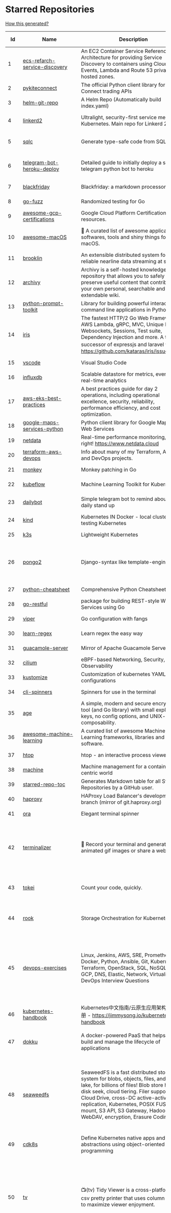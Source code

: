 # Starred Repositories  

[How this generated?](../master/USAGE.md)  

| Id 			| Name			| Description | Star Counts | Topics/Tags   | Last Updated 	|  
| ----------- | ----------- 	| ----------- | ----------- | ----------- 	| -----------   |  
|1|[ecs-refarch-service-discovery](https://github.com/awslabs/ecs-refarch-service-discovery.git)|An EC2 Container Service Reference Architecture for providing Service Discovery to containers using CloudWatch Events, Lambda and Route 53 private hosted zones. |437||25-7-2016|  
|2|[pykiteconnect](https://github.com/zerodha/pykiteconnect.git)|The official Python client library for the Kite Connect trading APIs|621||3-12-2021|  
|3|[helm-git-repo](https://github.com/yks0000/helm-git-repo.git)|A Helm Repo (Automatically build index.yaml)|1||6-4-2021|  
|4|[linkerd2](https://github.com/linkerd/linkerd2.git)|Ultralight, security-first service mesh for Kubernetes. Main repo for Linkerd 2.x.|7880|service-mesh, rust, golang, kubernetes, linkerd, cloud-native|16-12-2021|  
|5|[sqlc](https://github.com/kyleconroy/sqlc.git)|Generate type-safe code from SQL|4551|go, postgresql, sql, orm, code-generator, mysql, python, kotlin|16-12-2021|  
|6|[telegram-bot-heroku-deploy](https://github.com/AnshumanFauzdar/telegram-bot-heroku-deploy.git)|Detailed guide to initially deploy a simple telegram python bot to heroku|27|heroku-app, telegram-bot, telegram, deploy, hacktoberfest|7-10-2020|  
|7|[blackfriday](https://github.com/russross/blackfriday.git)|Blackfriday: a markdown processor for Go|4843||27-10-2020|  
|8|[go-fuzz](https://github.com/dvyukov/go-fuzz.git)|Randomized testing for Go|4219||14-9-2021|  
|9|[awesome-gcp-certifications](https://github.com/sathishvj/awesome-gcp-certifications.git)|Google Cloud Platform Certification resources.|2138|||  
|10|[awesome-macOS](https://github.com/iCHAIT/awesome-macOS.git)|  A curated list of awesome applications, softwares, tools and shiny things for macOS.|12555|macos, mac, awesome-list, apple, awesome-lists, awesome, list||  
|11|[brooklin](https://github.com/linkedin/brooklin.git)|An extensible distributed system for reliable nearline data streaming at scale|737||6-12-2021|  
|12|[archivy](https://github.com/archivy/archivy.git)|Archivy is a self-hosted knowledge repository that allows you to safely preserve useful content that contributes to your own personal, searchable and extendable wiki.|2736||15-12-2021|  
|13|[python-prompt-toolkit](https://github.com/prompt-toolkit/python-prompt-toolkit.git)|Library for building powerful interactive command line applications in Python|7439||9-12-2021|  
|14|[iris](https://github.com/kataras/iris.git)|The fastest HTTP/2 Go Web Framework. AWS Lambda, gRPC, MVC, Unique Router, Websockets, Sessions, Test suite, Dependency Injection and more. A true successor of expressjs and laravel   谢谢 https://github.com/kataras/iris/issues/1329  |21572|go, framework, server, middleware, router, performance, iris, web-framework, mvc, golang, expressjs, laravel|9-12-2021|  
|15|[vscode](https://github.com/microsoft/vscode.git)|Visual Studio Code|125308||16-12-2021|  
|16|[influxdb](https://github.com/influxdata/influxdb.git)|Scalable datastore for metrics, events, and real-time analytics|22572||16-12-2021|  
|17|[aws-eks-best-practices](https://github.com/aws/aws-eks-best-practices.git)|A best practices guide for day 2 operations, including operational excellence, security, reliability, performance efficiency, and cost optimization.|741||2-12-2021|  
|18|[google-maps-services-python](https://github.com/googlemaps/google-maps-services-python.git)|Python client library for Google Maps API Web Services|3441||1-10-2021|  
|19|[netdata](https://github.com/netdata/netdata.git)|Real-time performance monitoring, done right! https://www.netdata.cloud|57040||15-12-2021|  
|20|[terraform-aws-devops](https://github.com/antonbabenko/terraform-aws-devops.git)|Info about many of my Terraform, AWS, and DevOps projects.|234||13-5-2021|  
|21|[monkey](https://github.com/bouk/monkey.git)|Monkey patching in Go|2702||9-12-2019|  
|22|[kubeflow](https://github.com/kubeflow/kubeflow.git)|Machine Learning Toolkit for Kubernetes|11028||16-12-2021|  
|23|[dailybot](https://github.com/sapumar/dailybot.git)|Simple telegram bot to remind about the daily stand up|8|bot, daily-standup, standup-meetings, standup, standupbot|15-11-2019|  
|24|[kind](https://github.com/kubernetes-sigs/kind.git)|Kubernetes IN Docker - local clusters for testing Kubernetes|8919||16-12-2021|  
|25|[k3s](https://github.com/k3s-io/k3s.git)|Lightweight Kubernetes|18635||16-12-2021|  
|26|[pongo2](https://github.com/flosch/pongo2.git)|Django-syntax like template-engine for Go|2111|template, go, django, template-engine, pongo2, templates, template-language, golang, golang-library|10-12-2021|  
|27|[python-cheatsheet](https://github.com/gto76/python-cheatsheet.git)|Comprehensive Python Cheatsheet|25949||16-12-2021|  
|28|[go-restful](https://github.com/emicklei/go-restful.git)|package for building REST-style Web Services using Go|4309||5-12-2021|  
|29|[viper](https://github.com/spf13/viper.git)|Go configuration with fangs|17641||15-12-2021|  
|30|[learn-regex](https://github.com/ziishaned/learn-regex.git)|Learn regex the easy way|39857||19-10-2021|  
|31|[guacamole-server](https://github.com/apache/guacamole-server.git)|Mirror of Apache Guacamole Server|1929||11-12-2021|  
|32|[cilium](https://github.com/cilium/cilium.git)|eBPF-based Networking, Security, and Observability|10219||16-12-2021|  
|33|[kustomize](https://github.com/kubernetes-sigs/kustomize.git)|Customization of kubernetes YAML configurations|7870||15-12-2021|  
|34|[cli-spinners](https://github.com/sindresorhus/cli-spinners.git)|Spinners for use in the terminal|1875||1-10-2021|  
|35|[age](https://github.com/FiloSottile/age.git)|A simple, modern and secure encryption tool (and Go library) with small explicit keys, no config options, and UNIX-style composability.|9346||24-11-2021|  
|36|[awesome-machine-learning](https://github.com/josephmisiti/awesome-machine-learning.git)|A curated list of awesome Machine Learning frameworks, libraries and software.|52105||7-12-2021|  
|37|[htop](https://github.com/htop-dev/htop.git)|htop - an interactive process viewer|3068||13-12-2021|  
|38|[machine](https://github.com/docker/machine.git)|Machine management for a container-centric world|6478||2-9-2019|  
|39|[starred-repo-toc](https://github.com/yks0000/starred-repo-toc.git)|Generates Markdown table for all Starred Repositories by a GitHub user.|4|starred-repositories, starred|16-12-2021|  
|40|[haproxy](https://github.com/haproxy/haproxy.git)|HAProxy Load Balancer's development branch (mirror of git.haproxy.org)|2463||15-12-2021|  
|41|[ora](https://github.com/sindresorhus/ora.git)|Elegant terminal spinner|7386||13-9-2021|  
|42|[terminalizer](https://github.com/faressoft/terminalizer.git)|🦄 Record your terminal and generate animated gif images or share a web player|12159|terminal, record, capture, shot, bash, powershell, gif, animated, generate, theme, colors, font, repeat, command-line, shell, zsh, bash-profile, render, tty, pty|18-4-2020|  
|43|[tokei](https://github.com/XAMPPRocky/tokei.git)|Count your code, quickly.|5886|tokei, cloc, badge, rust, windows, linux, macos, statistics, code, cli|13-12-2021|  
|44|[rook](https://github.com/rook/rook.git)|Storage Orchestration for Kubernetes|9363|storage, kubernetes, ceph, storage-cluster, docker, cloud-native, etcd, cncf|15-12-2021|  
|45|[devops-exercises](https://github.com/bregman-arie/devops-exercises.git)|Linux, Jenkins, AWS, SRE, Prometheus, Docker, Python, Ansible, Git, Kubernetes, Terraform, OpenStack, SQL, NoSQL, Azure, GCP, DNS, Elastic, Network, Virtualization. DevOps Interview Questions|19803|devops, aws, linux, ansible, python, docker, prometheus, containers, git, kubernetes, interview, interview-questions, terraform, azure, openstack, sql, coding, sre, production-engineer|29-11-2021|  
|46|[kubernetes-handbook](https://github.com/rootsongjc/kubernetes-handbook.git)|Kubernetes中文指南/云原生应用架构实践手册 -  https://jimmysong.io/kubernetes-handbook|9411|kubernetes, cloud-native, service-mesh, handbook, cncf, gitbook|15-12-2021|  
|47|[dokku](https://github.com/dokku/dokku.git)|A docker-powered PaaS that helps you build and manage the lifecycle of applications|22151|dokku, paas, heroku, docker, kubernetes, nomad, containers, buildpack, devops|15-12-2021|  
|48|[seaweedfs](https://github.com/chrislusf/seaweedfs.git)|SeaweedFS is a fast distributed storage system for blobs, objects, files, and data lake, for billions of files! Blob store has O(1) disk seek, cloud tiering. Filer supports Cloud Drive, cross-DC active-active replication, Kubernetes, POSIX FUSE mount, S3 API, S3 Gateway, Hadoop, WebDAV, encryption, Erasure Coding.|13366|distributed-storage, distributed-systems, s3, hdfs, fuse, distributed-file-system, hadoop-hdfs, posix, tiered-file-system, kubernetes, replication, object-storage, s3-storage, seaweedfs, erasure-coding, blob-storage, cloud-drive|16-12-2021|  
|49|[cdk8s](https://github.com/cdk8s-team/cdk8s.git)|Define Kubernetes native apps and abstractions using object-oriented programming|2692||14-12-2021|  
|50|[tv](https://github.com/alexhallam/tv.git)|📺(tv) Tidy Viewer is a cross-platform CLI csv pretty printer that uses column styling to maximize viewer enjoyment.|1340|cli, terminal, csv, pretty-printer, pretty-print, command-line-tool, data-science, rust, command-line, tabular-data, tibble, dataframe, datatable, csv-viewer, csv-visualization, csv-pretty-print, csv-cat, column, csv-column, hacktoberfest|20-11-2021|  
|51|[authelia](https://github.com/authelia/authelia.git)|The Single Sign-On Multi-Factor portal for web apps|11071|totp, u2f, ldap, nginx, sso-authentication, yubikey, two-factor-authentication, docker, cookie, kubernetes, sso, multifactor, push-notifications, traefik, mfa, two-factor, authentication, security, golang, 2fa|15-12-2021|  
|52|[htmlq](https://github.com/mgdm/htmlq.git)|Like jq, but for HTML.|5308||30-9-2021|  
|53|[MQTT-Explorer](https://github.com/thomasnordquist/MQTT-Explorer.git)|An all-round MQTT client that provides a structured topic overview|1558|mqtt, mqtt-explorer, homeautomation, mqtt-client, mqtt-smarthome, mqtt-tool|11-8-2021|  
|54|[aws-eks-kubernetes-masterclass](https://github.com/stacksimplify/aws-eks-kubernetes-masterclass.git)|AWS EKS Kubernetes - Masterclass   DevOps, Microservices|320|kubernetes, kubernetes-pods, kubernetes-deployment, kubernetes-services, kubernetes-secrets, aws-eks, aws-eks-cluster, aws-ebs, aws-rds, aws-alb, aws-alb-ingress-controller, aws-fargate, aws-codebuild, aws-codecommit, aws-codepipeline, fluentd, aws-cloudwatch, docker, yaml|16-5-2021|  
|55|[yaspin](https://github.com/pavdmyt/yaspin.git)|A lightweight terminal spinner for Python with safe pipes and redirects 🎁|485|spinner, terminal, cli-utilities, python, loader, unix, easy-to-use, python-library, awesome, console, cli, utilities|14-11-2021|  
|56|[teleport](https://github.com/gravitational/teleport.git)|Certificate authority and access plane for SSH, Kubernetes, web apps, databases and desktops|10585|ssh, go, bastion, teleport-binaries, certificate, golang, cluster, teleport, firewall, security, jumpserver, rbac, audit, pam, kubernetes, kubernetes-access, firewalls, database-access, postgres, rdp|16-12-2021|  
|57|[goldmark](https://github.com/yuin/goldmark.git)|:trophy: A markdown parser written in Go. Easy to extend, standard(CommonMark) compliant, well structured.|1805|markdown, commonmark, golang, go|24-11-2021|  
|58|[typer](https://github.com/tiangolo/typer.git)|Typer, build great CLIs. Easy to code. Based on Python type hints.|6730||30-8-2021|  
|59|[pre-commit-terraform](https://github.com/antonbabenko/pre-commit-terraform.git)|pre-commit git hooks to take care of Terraform configurations|1423||13-12-2021|  
|60|[fd](https://github.com/sharkdp/fd.git)|A simple, fast and user-friendly alternative to 'find'|19833||10-12-2021|  
|61|[terraform-best-practices](https://github.com/antonbabenko/terraform-best-practices.git)|Terraform best practices (constantly updating)|1149||16-12-2021|  
|62|[jq](https://github.com/stedolan/jq.git)|Command-line JSON processor|20864||24-10-2021|  
|63|[kraken](https://github.com/uber/kraken.git)|P2P Docker registry capable of distributing TBs of data in seconds|4843||12-1-2021|  
|64|[flux](https://github.com/fluxcd/flux.git)|Successor: https://github.com/fluxcd/flux2 — The GitOps Kubernetes operator|6680||8-12-2021|  
|65|[http2smugl](https://github.com/neex/http2smugl.git)|-|346||10-11-2021|  
|66|[fortio](https://github.com/fortio/fortio.git)|Fortio load testing library, command line tool, advanced echo server and web UI in go (golang). Allows to specify a set query-per-second load and record latency histograms and other useful stats.|2196||30-11-2021|  
|67|[helm](https://github.com/helm/helm.git)|The Kubernetes Package Manager|20826||7-12-2021|  
|68|[awesome-sanic](https://github.com/mekicha/awesome-sanic.git)|A curated list of awesome Sanic resources and extensions|514||2-11-2021|  
|69|[pygradle](https://github.com/linkedin/pygradle.git)|Using Gradle to build Python projects|543|gradle, python, linkedin|3-3-2020|  
|70|[doitlive](https://github.com/sloria/doitlive.git)|Because sometimes you need to do it live|3072|command-line, presentations, python, live-coding, cli, click, bash, zsh, ipython, script, hacktoberfest|24-5-2021|  
|71|[autoscaler](https://github.com/kubernetes/autoscaler.git)|Autoscaling components for Kubernetes|5033||16-12-2021|  
|72|[flask-celery-example](https://github.com/miguelgrinberg/flask-celery-example.git)|This repository contains the example code for my blog article Using Celery with Flask.|1017||12-9-2021|  
|73|[project-layout](https://github.com/golang-standards/project-layout.git)|Standard Go Project Layout|28235|go, golang, project-template, standards, project-structure|22-8-2021|  
|74|[rancher](https://github.com/rancher/rancher.git)|Complete container management platform|18175|rancher, docker, kubernetes, orchestration, cattle, containers|16-12-2021|  
|75|[gitops-engine](https://github.com/argoproj/gitops-engine.git)|Democratizing GitOps|1243|gitops, kubernetes, continuous-deployment|23-11-2021|  
|76|[ssl-cert-check](https://github.com/Matty9191/ssl-cert-check.git)|Send notifications when SSL certificates are about to expire.|513||29-9-2021|  
|77|[spinner](https://github.com/briandowns/spinner.git)|Go (golang) package with 80 configurable terminal spinner/progress indicators.|1633|go, golang, spinner, statusbar, cli, terminal|6-12-2021|  
|78|[celery](https://github.com/celery/celery.git)|Distributed Task Queue (development branch)|18374||16-12-2021|  
|79|[learn-python3](https://github.com/jerry-git/learn-python3.git)|Jupyter notebooks for teaching/learning Python 3|4411|teaching-materials, python3, jupyter-notebook, learning-python, python-exercises|2-8-2020|  
|80|[microsoft-authentication-library-for-python](https://github.com/AzureAD/microsoft-authentication-library-for-python.git)|Microsoft Authentication Library (MSAL) for Python makes it easy to authenticate to Azure Active Directory. These documented APIs are stable https://msal-python.readthedocs.io. If you have questions but do not have a github account, ask your questions on Stackoverflow with tag "msal" + "python".|337||11-12-2021|  
|81|[iris](https://github.com/linkedin/iris.git)|Iris is a highly configurable and flexible service for paging and messaging.|640|paging, escalation, messaging, automation|16-11-2021|  
|82|[rest.li](https://github.com/linkedin/rest.li.git)|Rest.li is a REST+JSON framework for building robust, scalable service architectures using dynamic discovery and simple asynchronous APIs.|2162||10-12-2021|  
|83|[docker_practice](https://github.com/yeasy/docker_practice.git)|Learn and understand Docker technologies, with real DevOps practice!|19757|docker, book, cloud-computing, container, kubernetes, swarm, mesos, spark, devops, linux|1-12-2021|  
|84|[minio](https://github.com/minio/minio.git)|High Performance, Kubernetes Native Object Storage|30675|go, storage, cloud, s3, objectstorage, cloudstorage, amazon-s3, cloudnative|16-12-2021|  
|85|[jsonnet](https://github.com/google/jsonnet.git)|Jsonnet - The data templating language|5252|jsonnet, configuration, config, functional, json|2-12-2021|  
|86|[octant](https://github.com/vmware-tanzu/octant.git)|Highly extensible platform for developers to better understand the complexity of Kubernetes clusters.|5617|golang, octant, kubernetes-clusters, go, kubernetes|16-11-2021|  
|87|[shiv](https://github.com/linkedin/shiv.git)|shiv is a command line utility for building fully self contained Python zipapps as outlined in PEP 441, but with all their dependencies included.|1281||18-11-2021|  
|88|[flower](https://github.com/mher/flower.git)|Real-time monitor and web admin for Celery distributed task queue|5029|celery, task-queue, monitoring, administration, workers, rabbitmq, redis, python, asynchronous|25-11-2021|  
|89|[dotfiles](https://github.com/bbkane/dotfiles.git)|Configs for apps I care about|19|dotfiles, zsh, neovim, vscode, git, sqlite, sqlite3|24-11-2021|  
|90|[microservices-demo](https://github.com/GoogleCloudPlatform/microservices-demo.git)|Sample cloud-native application with 10 microservices showcasing Kubernetes, Istio, gRPC and OpenCensus.|11358|kubernetes, grpc, istio, opencensus, gke, skaffold, sample-application, google-cloud|16-12-2021|  
|91|[k9s](https://github.com/derailed/k9s.git)|🐶 Kubernetes CLI To Manage Your Clusters In Style!|14545|k9s, kubernetes, kubernetes-cli, kubernetes-clusters, k8s, k8s-cluster, go, golang|15-12-2021|  
|92|[awesome-microservices](https://github.com/mfornos/awesome-microservices.git)|A curated list of Microservice Architecture related principles and technologies.|10638|awesome, microservices, microservices-architecture, cloud-native, cloud-computing|20-8-2021|  
|93|[public-apis](https://github.com/public-apis/public-apis.git)|A collective list of free APIs|171646|api, public-apis, free, apis, list, development, software, public, resources, dataset, open-source|12-12-2021|  
|94|[go-github](https://github.com/google/go-github.git)|Go library for accessing the GitHub API|7984|go, github-api|15-12-2021|  
|95|[faker](https://github.com/joke2k/faker.git)|Faker is a Python package that generates fake data for you.|13390|python, fake, testing, dataset, fake-data, test-data, test-data-generator|7-12-2021|  
|96|[kubesphere](https://github.com/kubesphere/kubesphere.git)|The container platform tailored for Kubernetes multi-cloud, datacenter, and edge management ⎈ 🖥 ☁️|8305|devops, container-management, k8s, cncf, cloud-native, servicemesh, kubesphere, kubernetes-platform-solution, kubernetes, jenkins, istio, observability, multi-cluster, hacktoberfest|13-12-2021|  
|97|[arrow](https://github.com/arrow-py/arrow.git)|Better dates & times for Python|7681|python, arrow, datetime, date, time, timestamp, timezones, hacktoberfest|12-12-2021|  
|98|[pytest](https://github.com/pytest-dev/pytest.git)|The pytest framework makes it easy to write small tests, yet scales to support complex functional testing|8045|unit-testing, test, testing, python, hacktoberfest|16-12-2021|  
|99|[zuul](https://github.com/Netflix/zuul.git)|Zuul is a gateway service that provides dynamic routing, monitoring, resiliency, security, and more.|11568||15-12-2021|  
|100|[lens](https://github.com/lensapp/lens.git)|Lens - The way the world runs Kubernetes|16457|kubernetes, kubernetes-ui, kubernetes-dashboard, cloud-native, devops, containers|16-12-2021|  
|101|[forcediphttpsadapter](https://github.com/Roadmaster/forcediphttpsadapter.git)|A requests TransportAdapter allowing to force a specific IP for HTTPS connections.|36||1-11-2021|  
|102|[slate](https://github.com/slatedocs/slate.git)|Beautiful static documentation for your API|33446|slate, api-documentation, api, static-site-generator|15-12-2021|  
|103|[awesome-cheatsheets](https://github.com/LeCoupa/awesome-cheatsheets.git)|👩‍💻👨‍💻 Awesome cheatsheets for popular programming languages, frameworks and development tools. They include everything you should know in one single file.|25981|cheatsheets, javascript, bash, nodejs, cheatsheet, database, language, frontend, backend, feathersjs, redis, vuejs, vim, django, programming-language, xcode, php, docker, kubernetes, sailsjs|12-12-2021|  
|104|[ingress-nginx](https://github.com/kubernetes/ingress-nginx.git)|NGINX Ingress Controller for Kubernetes|11720|ingress-controller, kubernetes, nginx|15-12-2021|  
|105|[katib](https://github.com/kubeflow/katib.git)|Repository for hyperparameter tuning|1113||10-12-2021|  
|106|[duf](https://github.com/muesli/duf.git)|Disk Usage/Free Utility - a better 'df' alternative|7234|hacktoberfest, disk-space, disk-usage, df, linux, macos, freebsd, openbsd, windows, user-friendly|25-10-2021|  
|107|[onedev](https://github.com/theonedev/onedev.git)|Super Easy All-In-One DevOps Platform|4948|git, devops, docker, kubernetes, continuous-integration, continuous-deployment, issue-tracker|16-12-2021|  
|108|[flamethrower](https://github.com/DNS-OARC/flamethrower.git)|a DNS performance and functional testing utility supporting UDP, TCP, DoT and DoH (by @ns1labs)|239|dns, performance, functional-testing|20-9-2021|  
|109|[terrascan](https://github.com/accurics/terrascan.git)|Detect compliance and security violations across Infrastructure as Code to mitigate risk before provisioning cloud native infrastructure.|2682|security-tools, infrastructure-as-code, devsecops, devops, security, terraform, aws, cloudsecurity, cloud-security, terrascan, infrastructure, security-violations, architecture, kubernetes, iac, sast, azure-security, aws-security, gcp-security, scans|10-12-2021|  
|110|[pendulum](https://github.com/sdispater/pendulum.git)|Python datetimes made easy|4636|python, datetime, date, time, python3, timezones|19-10-2021|  
|111|[charts](https://github.com/helm/charts.git)|⚠️(OBSOLETE) Curated applications for Kubernetes|15324|kubernetes, charts, helm|24-5-2021|  
|112|[kubewatch](https://github.com/bitnami-labs/kubewatch.git)|Watch k8s events and trigger Handlers|2281|golang, kubernetes, slack|10-9-2020|  
|113|[nginx-module-vts](https://github.com/vozlt/nginx-module-vts.git)|Nginx virtual host traffic status module|2517|c, nginx, nginx-module, nginx-vhost-traffic-status, vozlt-nginx-modules, monitoring|10-2-2021|  
|114|[textual](https://github.com/willmcgugan/textual.git)|Textual is a TUI (Text User Interface) framework for Python inspired by modern web development.|6432|terminal, python, tui, rich|17-10-2021|  
|115|[portainer](https://github.com/portainer/portainer.git)|Making Docker and Kubernetes management easy.|20424|docker, docker-swarm, ui, docker-deployment, docker-compose, docker-container, docker-image, portainer, docker-ui, dockerfile, moby, hacktoberfest, kubernetes|16-12-2021|  
|116|[kubernetes-external-secrets](https://github.com/external-secrets/kubernetes-external-secrets.git)|Integrate external secret management systems with Kubernetes|2405|kubernetes, secrets-management, aws, aws-secrets-manager, vault, hashicorp, kubernetes-external-secrets, secrets-manager|9-12-2021|  
|117|[hyper](https://github.com/vercel/hyper.git)|A terminal built on web technologies|37484|terminal, javascript, html, css, react, terminal-emulators, hyper, macos, linux|13-12-2021|  
|118|[kb](https://github.com/gnebbia/kb.git)|A minimalist command line knowledge base manager|2787|knowledge, cheatsheets, procedures, methodology, pentest-tool, knowledge-base, rtfm, notes, notes-management-system, cli, notebook|31-10-2021|  
|119|[vizceral](https://github.com/Netflix/vizceral.git)|WebGL visualization for displaying animated traffic graphs|3871|graph, traffic, visualization, webgl, monitoring|20-7-2019|  
|120|[dapr](https://github.com/dapr/dapr.git)|Dapr is a portable, event-driven, runtime for building distributed applications across cloud and edge.|16255|microservices, microservice, kubernetes, sidecar, state-management, event-driven, pubsub, serverless, containers|15-12-2021|  
|121|[sdkman-cli](https://github.com/sdkman/sdkman-cli.git)|The SDKMAN! Command Line Interface|4387||6-12-2021|  
|122|[chef](https://github.com/chef/chef.git)|Chef Infra, a powerful automation platform that transforms infrastructure into code automating how infrastructure is configured, deployed and managed across any environment, at any scale|6764|chef, devops, cfgmgt, infrastructure, automation, deployment, hacktoberfest|15-12-2021|  
|123|[halo](https://github.com/manrajgrover/halo.git)|💫 Beautiful spinners for terminal, IPython and Jupyter|2530|halo, spinner, python, jupyter, ora, ipython, async|9-11-2020|  
|124|[kops](https://github.com/kubernetes/kops.git)|Kubernetes Operations (kops) - Production Grade K8s Installation, Upgrades, and Management|13597|kubernetes, go, cncf, containers, kops|15-12-2021|  
|125|[kubespray](https://github.com/kubernetes-sigs/kubespray.git)|Deploy a Production Ready Kubernetes Cluster|11584|kubernetes-cluster, ansible, kubernetes, high-availability, bare-metal, gce, aws, kubespray, k8s-sig-cluster-lifecycle, hacktoberfest|16-12-2021|  
|126|[gitbook](https://github.com/GitbookIO/gitbook.git)|📝 Modern documentation format and toolchain using Git and Markdown|24269||27-12-2018|  
|127|[system-design-primer](https://github.com/donnemartin/system-design-primer.git)|Learn how to design large-scale systems. Prep for the system design interview.  Includes Anki flashcards.|154445|programming, development, design, design-system, system, design-patterns, web, web-application, webapp, python, interview, interview-questions, interview-practice|17-11-2021|  
|128|[httpstat](https://github.com/reorx/httpstat.git)|curl statistics made simple|4990|curl, cli, python, http, visualization|24-12-2020|  
|129|[helmfile](https://github.com/roboll/helmfile.git)|Deploy Kubernetes Helm Charts|3583|||  
|130|[boundary](https://github.com/hashicorp/boundary.git)|Boundary enables identity-based access management for dynamic infrastructure. |3111|hashicorp, security, zero-trust, hacktoberfest|16-12-2021|  
|131|[gloo](https://github.com/solo-io/gloo.git)|The Feature-rich, Kubernetes-native, Next-Generation API Gateway Built on Envoy|3218||15-12-2021|  
|132|[containerd](https://github.com/containerd/containerd.git)|An open and reliable container runtime|9947|containerd, oci, containers, docker, cncf, cri, kubernetes, hacktoberfest|16-12-2021|  
|133|[30-Days-of-Code](https://github.com/xeoneux/30-Days-of-Code.git)|👨‍💻 30 Days of Code by HackerRank Solutions in C++, C#, F#, Go, Java, JavaScript, Python, Ruby, Swift & TypeScript. PRs Welcome! 😄|618|hackerrank, java, swift, python, csharp, fsharp, cplusplus, solutions, 30, days, of, code, typescript, go, ruby, kotlin, javascript|11-12-2021|  
|134|[processhacker](https://github.com/processhacker/processhacker.git)|A free, powerful, multi-purpose tool that helps you monitor system resources, debug software and detect malware.|6280|administrator, windows, system-monitor, performance-monitoring, performance-tuning, performance, c, debugger, benchmarking, security, profiling, realtime, monitoring, monitor-performance, process-manager, process-monitor, processhacker, monitor|15-12-2021|  
|135|[udemy-downloader-gui](https://github.com/FaisalUmair/udemy-downloader-gui.git)|A desktop application for downloading Udemy Courses|5505|electron, nodejs, udemy, udemy-dl, udemy-downloader-gui, windows, mac, macos, linux, downloader|11-8-2020|  
|136|[skaffold](https://github.com/GoogleContainerTools/skaffold.git)|Easy and Repeatable Kubernetes Development|12240|kubernetes, developer-tools, docker, containers|15-12-2021|  
|137|[github1s](https://github.com/conwnet/github1s.git)|One second to read GitHub code with VS Code.|20437|hacktoberfest|10-12-2021|  
|138|[ngrok](https://github.com/inconshreveable/ngrok.git)|Introspected tunnels to localhost|21148||31-5-2016|  
|139|[admiral](https://github.com/istio-ecosystem/admiral.git)|Admiral provides automatic configuration generation, syncing and service discovery for multicluster Istio service mesh|402|admiral, service-mesh, istio, k8s, multi-cluster, automation, configuration, service-discovery, multicluster, microservices, clusters|10-12-2021|  
|140|[mkcert](https://github.com/FiloSottile/mkcert.git)|A simple zero-config tool to make locally trusted development certificates with any names you'd like.|33011|https, tls, certificates, local-development, localhost, root-ca, macos, linux, windows, ios, firefox, chrome||  
|141|[howdoi](https://github.com/gleitz/howdoi.git)|instant coding answers via the command line|9213||26-10-2021|  
|142|[Reloader](https://github.com/stakater/Reloader.git)|A Kubernetes controller to watch changes in ConfigMap and Secrets and do rolling upgrades on Pods with their associated Deployment, StatefulSet, DaemonSet and DeploymentConfig – [✩Star] if you're using it!|2920|kubernetes, openshift, configmap, secrets, pods, deployments, daemonset, statefulsets, k8s, watch-changes, deploymentconfigs|8-11-2021|  
|143|[professional-programming](https://github.com/charlax/professional-programming.git)|A collection of full-stack resources for programmers.|15929|read-articles, programmer, professional, scalability, concepts, documentation, lessons-learned, engineer, programming-language, learning, architecture, computer-science|10-12-2021|  
|144|[bcc](https://github.com/iovisor/bcc.git)|BCC - Tools for BPF-based Linux IO analysis, networking, monitoring, and more|13167||16-12-2021|  
|145|[tech-interview-handbook](https://github.com/yangshun/tech-interview-handbook.git)|💯 Curated interview preparation materials for busy engineers|62305|interview-questions, coding-interviews, interview-practice, interview-preparation, algorithm, algorithms, hacktoberfest|3-12-2021|  
|146|[schema](https://github.com/keleshev/schema.git)|Schema validation just got Pythonic|2485||1-12-2021|  
|147|[nprogress](https://github.com/rstacruz/nprogress.git)|For slim progress bars like on YouTube, Medium, etc|23732||19-4-2020|  
|148|[awesome-readme](https://github.com/matiassingers/awesome-readme.git)|A curated list of awesome READMEs|10882|awesome-list, awesome, list, readme|13-12-2021|  
|149|[computer-science](https://github.com/ossu/computer-science.git)|:mortar_board: Path to a free self-taught education in Computer Science!|103506|computer-science, awesome-list, courses, curriculum|10-12-2021|  
|150|[bat](https://github.com/sharkdp/bat.git)|A cat(1) clone with wings.|30777|command-line, tool, syntax-highlighting, git, terminal, cli, rust, hacktoberfest|12-12-2021|  
|151|[python-fire](https://github.com/google/python-fire.git)|Python Fire is a library for automatically generating command line interfaces (CLIs) from absolutely any Python object.|20493|python, cli||  
|152|[brackets](https://github.com/adobe/brackets.git)|An open source code editor for the web, written in JavaScript, HTML and CSS.|33729||18-3-2021|  
|153|[project-based-learning](https://github.com/practical-tutorials/project-based-learning.git)|Curated list of project-based tutorials|60094|tutorial, project, beginner-project, webdevelopment, python, javascript, cpp, golang|14-9-2021|  
|154|[GoCasts](https://github.com/StephenGrider/GoCasts.git)|Companion Repo to https://www.udemy.com/go-the-complete-developers-guide/|1483||25-8-2017|  
|155|[fortio-operator](https://github.com/verfio/fortio-operator.git)|Load Testing Operator within the Kubernetes cluster and outside of it.|32||18-3-2019|  
|156|[examples](https://github.com/kubernetes/examples.git)|Kubernetes application example tutorials|4640||4-11-2021|  
|157|[grumpy](https://github.com/giantswarm/grumpy.git)|Kubernetes Validation Admission Controller example|19||24-7-2020|  
|158|[managers-playbook](https://github.com/ksindi/managers-playbook.git)|:book: Heuristics for effective management|4503|management, one-on-ones, feedback, advice, coaching, meetings, decision-making|3-8-2021|  
|159|[kubernetes-network-policy-recipes](https://github.com/ahmetb/kubernetes-network-policy-recipes.git)|Example recipes for Kubernetes Network Policies that you can just copy paste|3678|kubernetes, networking, security|1-11-2021|  
|160|[hey](https://github.com/rakyll/hey.git)|HTTP load generator, ApacheBench (ab) replacement, formerly known as rakyll/boom|12516||23-3-2021|  
|161|[backstage](https://github.com/backstage/backstage.git)|Backstage is an open platform for building developer portals|14272|infrastructure, dx, developer-experience, developer-portal, service-catalog, microservices, cncf, backstage, hacktoberfest|16-12-2021|  
|162|[recommenders](https://github.com/microsoft/recommenders.git)|Best Practices on Recommendation Systems|11804|machine-learning, recommender, ranking, deep-learning, python, jupyter-notebook, recommendation-algorithm, rating, operationalization, kubernetes, azure, microsoft, recommendation-system, recommendation-engine, recommendation, data-science, tutorial, artificial-intelligence|23-9-2021|  
|163|[awesome-docker](https://github.com/veggiemonk/awesome-docker.git)|:whale: A curated list of Docker resources and projects|20857|docker, awesome, awesome-list, container, tools, dockerfile, list, moby, docker-container, docker-image, docker-environment, docker-deployment, docker-swarm, docker-api, docker-monitoring, docker-machine, docker-security, docker-registry|23-11-2021|  
|164|[gping](https://github.com/orf/gping.git)|Ping, but with a graph|5644||4-11-2021|  
|165|[echarts](https://github.com/apache/echarts.git)|Apache ECharts is a powerful, interactive charting and data visualization library for browser|49104|echarts, data-visualization, charts, charting-library, visualization, apache, data-viz, canvas, svg|13-12-2021|  
|166|[marathon](https://github.com/mesosphere/marathon.git)|Deploy and manage containers (including Docker) on top of Apache Mesos at scale.|4035|dcos-orchestration-guild, dcos|27-7-2021|  
|167|[cheatsheets.pdf](https://github.com/qg0/cheatsheets.pdf.git)|📚 Various cheatsheets in PDF|189|pandas, keras, python, django, deep-learning, scikit-learn, skipy, numpy, python3, django-framework, r, jupyter, jython, ipython, cheatsheet, apache-spark, cheat-sheets, cheatsheets, jquery, php|19-3-2021|  
|168|[hub](https://github.com/github/hub.git)|A command-line tool that makes git easier to use with GitHub.|21415|go, homebrew, git, github-api, pull-request|4-9-2021|  
|169|[stern](https://github.com/wercker/stern.git)|⎈ Multi pod and container log tailing for Kubernetes|5610|kubernetes, tail, devops, logging, debugging||  
|170|[wtf](https://github.com/wtfutil/wtf.git)|The personal information dashboard for your terminal|12973|golang, dashboard, terminal, tui, cui, go, devops, wtf, wtfutil, hacktoberfest|8-12-2021|  
|171|[aws-load-balancer-controller](https://github.com/kubernetes-sigs/aws-load-balancer-controller.git)|A Kubernetes controller for Elastic Load Balancers|2608|kubernetes-ingress-controller, aws, ingress-resource, kubernetes, ingress, k8s-sig-aws|8-12-2021|  
|172|[landscape](https://github.com/cncf/landscape.git)|🌄The Cloud Native Interactive Landscape filters and sorts hundreds of projects and products, and shows details including GitHub stars, funding or market cap, first and last commits, contributor counts, headquarters location, and recent tweets.|7914|cloud-native, landscape, cncf, svg, logo, serverless, crunchbase||  
|173|[kapacitor](https://github.com/influxdata/kapacitor.git)|Open source framework for processing, monitoring, and alerting on time series data|2095|kapacitor, monitoring, time-series|10-12-2021|  
|174|[kubescape](https://github.com/armosec/kubescape.git)|Kubescape is the first open-source tool for testing if Kubernetes is deployed securely according to multiple frameworks: regulatory, customized company policies and DevSecOps best practices, such as the  NSA-CISA and the MITRE ATT&CK®.|4682|kubernetes, security, nsa, hacktoberfest|14-12-2021|  
|175|[awesome-kubernetes](https://github.com/ramitsurana/awesome-kubernetes.git)|A curated list for awesome kubernetes sources :ship::tada:|12303|kubernetes, minikube, meetup, resource, kubernetes-sources, google-cloud, kubernetes-cluster, deploy-kubernetes, aws, enterprise-kubernetes-products, monitoring-kubernetes, azure, schedule, google-kubernetes, docker, cloud-providers, books, machine-learning||  
|176|[cobra](https://github.com/spf13/cobra.git)|A Commander for modern Go CLI interactions|24404|cobra, cobra-library, cobra-generator, posix-compliant-flags, command-cobra, cli-app, command-line, commandline, command, cli, go, golang, golang-library, golang-application, subcommands, posix|14-12-2021|  
|177|[hygieia](https://github.com/hygieia/hygieia.git)|CapitalOne  DevOps Dashboard|3681|devops, dashboard, hygieia, delivery-pipeline, visualization, continuous-delivery, continuous-deployment, continuous-integration||  
|178|[statsd](https://github.com/statsd/statsd.git)|Daemon for easy but powerful stats aggregation|16176|statsd, graphite, javascript, metrics, nodejs||  
|179|[engineering-blogs](https://github.com/kilimchoi/engineering-blogs.git)|A curated list of engineering blogs|20594|engineering-blogs, tech, programming-blogs, software-development, lists||  
|180|[kubernetes](https://github.com/kubernetes/kubernetes.git)|Production-Grade Container Scheduling and Management|83665|kubernetes, go, cncf, containers|16-12-2021|  
|181|[python-patterns](https://github.com/faif/python-patterns.git)|A collection of design patterns/idioms in Python|29860|python, idioms, design-patterns|7-12-2021|  
|182|[gitignore](https://github.com/github/gitignore.git)|A collection of useful .gitignore templates|127314|gitignore, git|13-12-2021|  
|183|[awesome-macos-command-line](https://github.com/herrbischoff/awesome-macos-command-line.git)|Use your macOS terminal shell to do awesome things.|25625|macos, macosx, shell, terminal, awesome-list, awesome, list||  
|184|[scrapy](https://github.com/scrapy/scrapy.git)|Scrapy, a fast high-level web crawling & scraping framework for Python.|42332|python, scraping, crawling, framework, crawler, hacktoberfest|16-12-2021|  
|185|[vegeta](https://github.com/tsenart/vegeta.git)|HTTP load testing tool and library. It's over 9000!|18775|load-testing, go, benchmarking, http||  
|186|[profile-summary-for-github](https://github.com/tipsy/profile-summary-for-github.git)|Tool for visualizing GitHub profiles|19485|kotlin, webapp, github-api, javalin||  
|187|[discourse](https://github.com/discourse/discourse.git)|A platform for community discussion. Free, open, simple.|34623|discourse, javascript, rails, ruby, ember, forum, postgresql||  
|188|[strimzi-kafka-operator](https://github.com/strimzi/strimzi-kafka-operator.git)|Apache Kafka running on Kubernetes|2823|kafka, kubernetes, openshift, docker, messaging, enmasse, kafka-connect, kafka-streams, data-streaming, data-stream, data-streams, kubernetes-operator, kubernetes-controller|16-12-2021|  
|189|[etcd](https://github.com/etcd-io/etcd.git)|Distributed reliable key-value store for the most critical data of a distributed system|38208|etcd, raft, distributed-systems, kubernetes, go, database, key-value, consensus, distributed-database|16-12-2021|  
|190|[boto3](https://github.com/boto/boto3.git)|AWS SDK for Python|6892|python, aws, cloud, cloud-management, aws-sdk||  
|191|[atlas](https://github.com/Netflix/atlas.git)|In-memory dimensional time series database.|3039|||  
|192|[sealed-secrets](https://github.com/bitnami-labs/sealed-secrets.git)|A Kubernetes controller and tool for one-way encrypted Secrets|4182|kubernetes, kubernetes-secrets, devops-workflow, encrypt-secrets, gitops|16-12-2021|  
|193|[cruise-control](https://github.com/linkedin/cruise-control.git)|Cruise-control is the first of its kind to fully automate the dynamic workload rebalance and self-healing of a Kafka cluster. It provides great value to Kafka users by simplifying the operation of Kafka clusters.|2054|kafka, cluster-management, self-healing|14-12-2021|  
|194|[dashboard](https://github.com/kubernetes/dashboard.git)|General-purpose web UI for Kubernetes clusters|10543|||  
|195|[Public-APIs](https://github.com/n0shake/Public-APIs.git)|📚 A public list of APIs from round the web.|17745|||  
|196|[locust](https://github.com/locustio/locust.git)|Scalable user load testing tool written in Python|17750|locust, python, load-testing, performance-testing, http, benchmarking, load-generator|13-12-2021|  
|197|[runc](https://github.com/opencontainers/runc.git)|CLI tool for spawning and running containers according to the OCI specification|8728|containers, docker, oci||  
|198|[roadmap](https://github.com/github/roadmap.git)|GitHub public roadmap|5869|roadmap, github, github-enterprise||  
|199|[google-api-python-client](https://github.com/googleapis/google-api-python-client.git)|🐍 The official Python client library for Google's discovery based APIs.|5270||14-12-2021|  
|200|[codebytere.github.io](https://github.com/codebytere/codebytere.github.io.git)|personal website|414|||  
|201|[PayloadsAllTheThings](https://github.com/swisskyrepo/PayloadsAllTheThings.git)|A list of useful payloads and bypass for Web Application Security and Pentest/CTF|32834|pentest, payload, bypass, web-application, hacking, vulnerability, bounty, methodology, privilege-escalation, penetration-testing, cheatsheet, security, enumeration, bugbounty, redteam, payloads, hacktoberfest|16-12-2021|  
|202|[keras-yolo2](https://github.com/experiencor/keras-yolo2.git)|Easy training on custom dataset. Various backends (MobileNet and SqueezeNet) supported. A YOLO demo to detect raccoon run entirely in brower is accessible at https://git.io/vF7vI (not on Windows).|1693|convolutional-networks, deep-learning, yolo2, realtime, regression||  
|203|[game_control](https://github.com/ChoudharyChanchal/game_control.git)|-|747|||  
|204|[python](https://github.com/kubernetes-client/python.git)|Official Python client library for kubernetes|4344|kubernetes, client-python, k8s, library, k8s-sig-api-machinery||  
|205|[pyenv](https://github.com/pyenv/pyenv.git)|Simple Python version management|25514|hacktoberfest||  
|206|[chaos-mesh](https://github.com/chaos-mesh/chaos-mesh.git)|A Chaos Engineering Platform for Kubernetes.|4261|chaos, chaos-engineering, chaos-testing, kubernetes, operator, golang, microservice, site-reliability-engineering, fault-injection, cncf, cloud-native, chaos-mesh, chaos-experiments, crd, hacktoberfest|16-12-2021|  
|207|[requests](https://github.com/psf/requests.git)|A simple, yet elegant, HTTP library.|46546|python, http, forhumans, requests, python-requests, client, humans, cookies|5-12-2021|  
|208|[ami-query](https://github.com/intuit/ami-query.git)|Provide a REST interface to your organization's AMIs|36|||  
|209|[docker-cheat-sheet](https://github.com/wsargent/docker-cheat-sheet.git)|Docker Cheat Sheet|20500|docker, cheet-sheet|31-10-2021|  
|210|[awesome-python](https://github.com/vinta/awesome-python.git)|A curated list of awesome Python frameworks, libraries, software and resources|110078|awesome, python, collections, python-library, python-framework, python-resources||  
|211|[cli53](https://github.com/barnybug/cli53.git)|Command line tool for Amazon Route 53|1731|||  
|212|[faas](https://github.com/openfaas/faas.git)|OpenFaaS - Serverless Functions Made Simple|20808|functions-as-a-service, functions, lambda, serverless, prometheus, kubernetes, k8s, serverless-functions, paas, gitops, faas, docker, golang, nodejs|8-12-2021|  
|213|[geeksforgeeks.pdf](https://github.com/dufferzafar/geeksforgeeks.pdf.git)|Topic wise PDFs of Geeks for Geeks articles. (Last updated in October 2018)|486|||  
|214|[cost-model](https://github.com/kubecost/cost-model.git)|Cross-cloud cost allocation models for Kubernetes workloads|1645|kubernetes, kubecost||  
|215|[rundeck](https://github.com/rundeck/rundeck.git)|Enable Self-Service Operations: Give specific users access to your existing tools, services, and scripts|4423|rundeck, devops, deployment, scheduler, automation, orchestration, ansible, audit, sre, operations, ops, devops-tools, devops-team, runbook, hacktoberfest||  
|216|[echo](https://github.com/labstack/echo.git)|High performance, minimalist Go web framework|21277|go, echo, web, middleware, microservice, websocket, ssl, letsencrypt, micro-framework, https, http2, web-framework, labstack-echo|15-12-2021|  
|217|[awesome-pentest](https://github.com/enaqx/awesome-pentest.git)|A collection of awesome penetration testing resources, tools and other shiny things|15191|awesome, awesome-list|3-11-2021|  
|218|[opengrok](https://github.com/oracle/opengrok.git)|OpenGrok is a fast and usable source code search and cross reference engine, written in Java|3449|opengrok, java, source, code, search, engine||  
|219|[my-mac-os](https://github.com/nikitavoloboev/my-mac-os.git)|List of applications and tools that make my macOS experience even more amazing|18328|macos, curated, alfred, macros, personal, applications, karabiner, mac-setup, ios, nix, awesome||  
|220|[mattermost-server](https://github.com/mattermost/mattermost-server.git)|Mattermost is an open source platform for secure collaboration across the entire software development lifecycle.|21620|collaboration, mattermost, golang, react-native, hacktoberfest||  
|221|[wait-for-it](https://github.com/vishnubob/wait-for-it.git)|Pure bash script to test and wait on the availability of a TCP host and port|7207||22-8-2020|  
|222|[awesome-shell](https://github.com/alebcay/awesome-shell.git)|A curated list of awesome command-line frameworks, toolkits, guides and gizmos. Inspired by awesome-php.|22603|awesome-list, awesome, list, zsh, fish, bash, cli, shell||  
|223|[hubot-slack](https://github.com/slackapi/hubot-slack.git)|Slack Developer Kit for Hubot|2261|hubot-adapter, hubot, coffeescript, slack, slack-app, bot||  
|224|[metallb](https://github.com/metallb/metallb.git)|A network load-balancer implementation for Kubernetes using standard routing protocols|4302|kubernetes, bgp, load-balancer, bare-metal, arp, vrrp, keepalived||  
|225|[acme.sh](https://github.com/acmesh-official/acme.sh.git)|A pure Unix shell script implementing ACME client protocol|24703|acme, acme-protocol, letsencrypt, certbot, shell, ash, bash, posix, posix-sh, zerossl, buypass, acme-client||  
|226|[linux-insides](https://github.com/0xAX/linux-insides.git)|A little bit about a linux kernel|23965|linux-kernel, linux-insides, linux|14-8-2021|  
|227|[draft](https://github.com/Azure/draft.git)|A tool for developers to create cloud-native applications on Kubernetes.|3970|kubernetes, helm, developer-tools, containers|26-2-2020|  
|228|[logrus](https://github.com/sirupsen/logrus.git)|Structured, pluggable logging for Go.|19448|logging, logrus, go|12-9-2021|  
|229|[git-standup](https://github.com/kamranahmedse/git-standup.git)|Recall what you did on the last working day. Psst! or be nosy and find what someone else in your team did ;-)|7044|standup, git-standup, agile, meeting, git, git-addons, git-|30-9-2021|  
|230|[swagger-ui](https://github.com/swagger-api/swagger-ui.git)|Swagger UI is a collection of HTML, JavaScript, and CSS assets that dynamically generate beautiful documentation from a Swagger-compliant API.|21266|swagger, swagger-ui, swagger-api, swagger-js, rest, rest-api, openapi-specification, oas, openapi, openapi3, hacktoberfest|14-12-2021|  
|231|[mycli](https://github.com/dbcli/mycli.git)|A Terminal Client for MySQL with AutoCompletion and Syntax Highlighting.|10056|database, python, syntax-highlighting, mysql, mycli, auto-completion|9-5-2021|  
|232|[watchman](https://github.com/facebook/watchman.git)|Watches files and records, or triggers actions, when they change. |10544||16-12-2021|  
|233|[graphene-django](https://github.com/graphql-python/graphene-django.git)|Integrate GraphQL into your Django project.|3737|graphene, django, python, graphql|10-12-2021|  
|234|[traefik](https://github.com/traefik/traefik.git)|The Cloud Native Application Proxy|36040|microservice, docker, marathon, mesos, consul, etcd, kubernetes, load-balancer, reverse-proxy, zookeeper, letsencrypt, golang, go|6-12-2021|  
|235|[labs](https://github.com/docker/labs.git)|This is a collection of tutorials for learning how to use Docker with various tools. Contributions welcome.|10439|docker-tutorial, lab, swarm, docker, docker-compose, swarm-mode, orchestration, windows, dotnet, java, security, containers||  
|236|[schedule](https://github.com/dbader/schedule.git)|Python job scheduling for humans.|9287||26-6-2021|  
|237|[alpha_vantage](https://github.com/RomelTorres/alpha_vantage.git)|A python wrapper for Alpha Vantage API for financial data.|3555|alpha-vantage, pandas, financial-data, python, stock, alphavantage, json, finance, api-wrapper, cryptocurrency, bitcoin||  
|238|[emissary](https://github.com/emissary-ingress/emissary.git)|open source Kubernetes-native API gateway for microservices built on the Envoy Proxy|3579|ambassador, kubernetes, gateway-api, microservice, cloud-native, api-gateway, docker, api-management, kubernetes-ingress, envoy-proxy, envoy, kubernetes-annotations|7-12-2021|  
|239|[shellcheck](https://github.com/koalaman/shellcheck.git)|ShellCheck, a static analysis tool for shell scripts|27191|haskell, shell, static-analysis, bash, linter, developer-tools|5-12-2021|  
|240|[argo-workflows](https://github.com/argoproj/argo-workflows.git)|Workflow engine for Kubernetes|10014|workflow, kubernetes, argo, dag, knative, airflow, machine-learning, argo-workflows, workflow-engine, hacktoberfest, cloud-native, cncf, k8s|16-12-2021|  
|241|[django-health-check](https://github.com/KristianOellegaard/django-health-check.git)|a pluggable app that runs a full check on the deployment, using a number of plugins to check e.g. database, queue server, celery processes, etc.|744||9-12-2021|  
|242|[rich](https://github.com/willmcgugan/rich.git)|Rich is a Python library for rich text and beautiful formatting in the terminal.|31507|python, python3, python-library, terminal, terminal-color, markdown, tables, syntax-highlighting, ansi-colors, progress-bar-python, progress-bar, traceback, rich, tracebacks-rich, emoji||  
|243|[opencv](https://github.com/opencv/opencv.git)|Open Source Computer Vision Library|58603|opencv, c-plus-plus, computer-vision, deep-learning, image-processing||  
|244|[blockly](https://github.com/google/blockly.git)|The web-based visual programming editor.|9859|||  
|245|[ksonnet](https://github.com/ksonnet/ksonnet.git)|A CLI-supported framework that streamlines writing and deployment of Kubernetes configurations to multiple clusters.|1150||5-2-2019|  
|246|[ytfzf](https://github.com/pystardust/ytfzf.git)|A posix script to find and watch youtube videos from the terminal. (Without API)|2208|youtube, cli, terminal, posix, fzf, dmenu, ueberzug|8-12-2021|  
|247|[cli](https://github.com/cli/cli.git)|GitHub’s official command line tool|26636|github-api-v4, cli, git, golang||  
|248|[kaniko](https://github.com/GoogleContainerTools/kaniko.git)|Build Container Images In Kubernetes|9459|containers, docker, developer-tools, kubernetes||  
|249|[nicstat](https://github.com/scotte/nicstat.git)|Fork of https://sourceforge.net/projects/nicstat/ to fix bugs|52|||  
|250|[awesome-deep-learning](https://github.com/ChristosChristofidis/awesome-deep-learning.git)|A curated list of awesome Deep Learning tutorials, projects and communities.|18060|deep-learning, neural-network, machine-learning, awesome, awesome-list, recurrent-networks, deep-networks, deep-learning-tutorial, face-images||  
|251|[yq](https://github.com/mikefarah/yq.git)|yq is a portable command-line YAML processor|4716|yaml-processor, yaml, cli, golang, splat, devops-tools, portable|16-12-2021|  
|252|[black](https://github.com/psf/black.git)|The uncompromising Python code formatter|23929|python, code, formatter, codeformatter, gofmt, yapf, autopep8, pre-commit-hook||  
|253|[prometheus](https://github.com/prometheus/prometheus.git)|The Prometheus monitoring system and time series database.|40081|monitoring, metrics, alerting, graphing, time-series, prometheus, hacktoberfest|16-12-2021|  
|254|[telegraf](https://github.com/influxdata/telegraf.git)|The plugin-driven server agent for collecting & reporting metrics.|10916|telegraf, monitoring, time-series, metrics||  
|255|[grafana](https://github.com/grafana/grafana.git)|The open and composable observability and data visualization platform. Visualize metrics, logs, and traces from multiple sources like Prometheus, Loki, Elasticsearch, InfluxDB, Postgres and many more. |45904|grafana, monitoring, analytics, metrics, influxdb, prometheus, elasticsearch, alerting, data-visualization, go, dashboard, business-intelligence, mysql, postgres, hacktoberfest||  
|256|[argo-cd](https://github.com/argoproj/argo-cd.git)|Declarative continuous deployment for Kubernetes.|7872|argo, kubernetes, continuous-deployment, gitops, continuous-delivery, docker, cd, cicd, pipeline, devops, ci-cd, argo-cd, ksonnet, helm, hacktoberfest|15-12-2021|  
|257|[gotty](https://github.com/sorenisanerd/gotty.git)|Share your terminal as a web application|1461||4-7-2021|  
|258|[thefuck](https://github.com/nvbn/thefuck.git)|Magnificent app which corrects your previous console command.|65088|python, shell|5-9-2021|  
|259|[ImHex](https://github.com/WerWolv/ImHex.git)|🔍 A Hex Editor for Reverse Engineers, Programmers and people who value their retinas when working at 3 AM.|11708|hex-editor, reverse-engineering, ips, ips32, pattern-highlighting, dear-imgui, disassembler, analyzer, mathematical-evaluator, pattern-language, dark-mode, nodes, data-processor, hacktoberfest|16-12-2021|  
|260|[consul](https://github.com/hashicorp/consul.git)|Consul is a distributed, highly available, and data center aware solution to connect and configure applications across dynamic, distributed infrastructure.|23704|consul, service-mesh, service-discovery, kubernetes, vault|16-12-2021|  
|261|[outrun](https://github.com/Overv/outrun.git)|Execute a local command using the processing power of another Linux machine.|2995||22-3-2021|  
|262|[pyWhat](https://github.com/bee-san/pyWhat.git)|🐸   Identify anything. pyWhat easily lets you identify emails, IP addresses, and more. Feed it a .pcap file or some text and it'll tell you what it is! 🧙‍♀️|4942|cyber, security, hacking, cybersecurity, malware, re, python, pcap, malware-analysis, malware-research, tryhackme, hacktoberfest|7-12-2021|  
|263|[fasthttp](https://github.com/valyala/fasthttp.git)|Fast HTTP package for Go. Tuned for high performance. Zero memory allocations in hot paths. Up to 10x faster than net/http|16592||16-12-2021|  
|264|[awless](https://github.com/wallix/awless.git)|A Mighty CLI for AWS|4821|aws, cli, cloud, aws-cli, cloud-management, awless, golang, devops, devops-tools||  
|265|[clair](https://github.com/quay/clair.git)|Vulnerability Static Analysis for Containers|8348|containers, static-analysis, go, kubernetes, docker, oci, oci-image, vulnerabilities, clair|9-12-2021|  
|266|[predictive-horizontal-pod-autoscaler](https://github.com/jthomperoo/predictive-horizontal-pod-autoscaler.git)|Horizontal Pod Autoscaler built with predictive abilities using statistical models|158|predictive-analytics, kubernetes, autoscaler, cpa, custompodautoscaler, custom-pod-autoscaler, horizontal-pod-autoscaler, predictions, statistical-models, replicas, autoscaling, hacktoberfest|31-8-2021|  
|267|[terraform-course](https://github.com/wardviaene/terraform-course.git)|Course files for my Udemy course about Terraform|1185||14-12-2021|  
|268|[checkov](https://github.com/bridgecrewio/checkov.git)|Prevent cloud misconfigurations during build-time for Terraform, Cloudformation, Kubernetes, Serverless framework and other infrastructure-as-code-languages with Checkov by Bridgecrew.|3560|terraform, static-analysis, aws, gcp, azure, aws-security, azure-security, gcp-security, cloudformation, scans, compliance, kubernetes, kubernetes-security, devsecops, helm-charts, policy-as-code, infrastructure-as-code, devops, terraform-security, hacktoberfest||  
|269|[fucking-algorithm](https://github.com/labuladong/fucking-algorithm.git)|刷算法全靠套路，认准 labuladong 就够了！English version supported! Crack LeetCode, not only how, but also why. |99641|leetcode, algorithms, interview-questions, data-structures, kmp, dynamic-programming, computer-science, dynamic-programming-algorithm|10-12-2021|  
|270|[compose](https://github.com/docker/compose.git)|Define and run multi-container applications with Docker|24440|docker, docker-compose, orchestration, go, golang|15-12-2021|  
|271|[vector](https://github.com/Netflix/vector.git)|Vector is an on-host performance monitoring framework which exposes hand picked high resolution metrics to every engineer’s browser.|3576||10-10-2020|  
|272|[django](https://github.com/django/django.git)|The Web framework for perfectionists with deadlines.|61226|python, django, web, framework, orm, templates, models, views, apps|16-12-2021|  
|273|[coding-interview-university](https://github.com/jwasham/coding-interview-university.git)|A complete computer science study plan to become a software engineer.|201233|computer-science, interview, programming-interviews, study-plan, data-structures, algorithms, software-engineering, algorithm, coding-interviews, interview-prep, coding-interview, interview-preparation|11-12-2021|  
|274|[xdp-tutorial](https://github.com/xdp-project/xdp-tutorial.git)|XDP tutorial|1071|xdp, bpf, libbpf, tutorial|13-12-2021|  
|275|[poetry](https://github.com/python-poetry/poetry.git)|Python dependency management and packaging made easy.|17502|python, dependency-manager, package-manager, packaging, hacktoberfest|7-12-2021|  
|276|[interviews](https://github.com/kdn251/interviews.git)|Everything you need to know to get the job.|54854|java, interview, interview-questions, interview-practice, interview-preparation, interview-prep, algorithm, algorithm-challenges, algorithms, algorithm-competitions, technical-coding-interview, leetcode, leetcode-solutions, leetcode-java, coding-interviews, coding-interview, coding-challenge, coding-challenges, leetcode-questions, interviews||  
|277|[request](https://github.com/request/request.git)|🏊🏾 Simplified HTTP request client.|25385||11-2-2020|  
|278|[serverless](https://github.com/serverless/serverless.git)|⚡ Serverless Framework – Build web, mobile and IoT applications with serverless architectures using AWS Lambda, Azure Functions, Google CloudFunctions & more! – |41552|serverless, serverless-framework, serverless-architectures, aws-lambda, google-cloud-functions, azure-functions, aws, microservice, aws-dynamodb|16-12-2021|  
|279|[litestream](https://github.com/benbjohnson/litestream.git)|Streaming replication for SQLite.|3786|sqlite, replication, s3|12-12-2021|  
|280|[sanic-prometheus](https://github.com/dkruchinin/sanic-prometheus.git)|Prometheus metrics for Sanic,  an async python web server|67|python, prometheus, sanic, monitoring|12-10-2020|  
|281|[chartmuseum](https://github.com/helm/chartmuseum.git)|Host your own Helm Chart Repository|2649|helm, charts, kubernetes, chartmuseum|30-9-2021|  
|282|[json-server](https://github.com/typicode/json-server.git)|Get a full fake REST API with zero coding in less than 30 seconds (seriously)|58462||9-11-2021|  
|283|[kubernetes-the-hard-way](https://github.com/kelseyhightower/kubernetes-the-hard-way.git)|Bootstrap Kubernetes the hard way on Google Cloud Platform. No scripts.|29324||2-5-2021|  
|284|[fish-shell](https://github.com/fish-shell/fish-shell.git)|The user-friendly command line shell.|17891||15-12-2021|  
|285|[terraform-switcher](https://github.com/warrensbox/terraform-switcher.git)|A command line tool to switch between different versions of terraform  (install with homebrew and more)|791|terraform, go, golang|29-11-2021|  
|286|[ntopng](https://github.com/ntop/ntopng.git)|Web-based Traffic and Security Network Traffic Monitoring|4309|ntopng, realtime, network, sflow, ipfix, traffic-monitoring, packet-analyser, packet-processing, netflow, snmp, ebpf, docker, kubernetes|16-12-2021|  
|287|[terminals-are-sexy](https://github.com/k4m4/terminals-are-sexy.git)|💥 A curated list of Terminal frameworks, plugins & resources for CLI lovers.|10231|terminal, curated-list, awesome-lists, cli-lovers||  
|288|[ansible](https://github.com/ansible/ansible.git)|Ansible is a radically simple IT automation platform that makes your applications and systems easier to deploy and maintain. Automate everything from code deployment to network configuration to cloud management, in a language that approaches plain English, using SSH, with no agents to install on remote systems. https://docs.ansible.com.|51040|python, ansible, hacktoberfest|14-12-2021|  
|289|[awesome-hyper](https://github.com/bnb/awesome-hyper.git)|🖥 Delightful Hyper plugins, themes, and resources|9687|hyper, hyperterm, zeit, terminal, awesome, awesome-list|13-7-2021|  
|290|[httpstat](https://github.com/davecheney/httpstat.git)|It's like curl -v, with colours. |5868||10-10-2021|  
|291|[go-leetcode](https://github.com/austingebauer/go-leetcode.git)|A collection of 100+ popular LeetCode problems solved in Go.|1680|leetcode, ctci|10-3-2021|  
|292|[system-design-interview](https://github.com/checkcheckzz/system-design-interview.git)|System design interview for IT companies|16323|interview, interview-questions, interview-preparation, design-systems, system, system-design|23-12-2020|  
|293|[interactive-coding-challenges](https://github.com/donnemartin/interactive-coding-challenges.git)|120+ interactive Python coding interview challenges (algorithms and data structures).  Includes Anki flashcards.|24307|python, algorithm, data-structure, development, programming, coding, interview, interview-questions, interview-practice, competitive-programming|5-8-2020|  
|294|[nativefier](https://github.com/nativefier/nativefier.git)|Make any web page a desktop application|29320|nodejs, electron, linux, windows, macos, desktop-application|7-12-2021|  
|295|[crouton](https://github.com/dnschneid/crouton.git)|Chromium OS Universal Chroot Environment|7936|chroot, shell, crouton, minecraft, ubuntu, debian, kali, linux, chromeos|8-9-2021|  
|296|[kafka-monitor](https://github.com/linkedin/kafka-monitor.git)|Xinfra Monitor monitors the availability of Kafka clusters by producing synthetic workloads using end-to-end pipelines to obtain derived vital statistics - E2E latency, service produce/consume availability, offsets commit availability & latency, message loss rate and more.|1817|kafka-monitor, kafka-cluster, monitor-topic, partition, broker, partition-count, leader, latency, cluster, metrics, kmf, kafka-broker, xinfra-monitor, monitor-single-clusters, reassigns-partition, jmx-metrics, clusters, xinfra, monitor, topic|19-8-2021|  
|297|[k6](https://github.com/grafana/k6.git)|A modern load testing tool, using Go and JavaScript - https://k6.io|14770|golang, load-testing, load-generator, javascript, es6, performance, hacktoberfest|15-12-2021|  
|298|[localstack](https://github.com/localstack/localstack.git)|💻  A fully functional local AWS cloud stack. Develop and test your cloud & Serverless apps offline!|37699|aws, localstack, testing, continuous-integration, developer-tools, python|16-12-2021|  
|299|[azure-cli](https://github.com/Azure/azure-cli.git)|Azure Command-Line Interface|2859|azure, azure-cli, cloud|16-12-2021|  
|300|[minikube](https://github.com/kubernetes/minikube.git)|Run Kubernetes locally|22661|minikube, kubernetes, cluster, containers, go, cncf|16-12-2021|  
|301|[terraform-cdk](https://github.com/hashicorp/terraform-cdk.git)|Define infrastructure resources using programming constructs and provision them using HashiCorp Terraform|3023|terraform, cdk, cdktf|16-12-2021|  
|302|[packer](https://github.com/hashicorp/packer.git)|Packer is a tool for creating identical machine images for multiple platforms from a single source configuration.|13355|||  
|303|[external-dns](https://github.com/kubernetes-sigs/external-dns.git)|Configure external DNS servers (AWS Route53, Google CloudDNS and others) for Kubernetes Ingresses and Services|4747|dns, kubernetes, route53, aws, clouddns, gcp, ingress, k8s-sig-network, dns-record, dns-providers, external-dns, dns-controller, dns-servers||  
|304|[boulder](https://github.com/letsencrypt/boulder.git)|An ACME-based certificate authority, written in Go. |4089|boulder, go, acme, certificate-authority, tls, lets-encrypt, ca, pki, rfc8555|15-12-2021|  
|305|[nginx-admins-handbook](https://github.com/trimstray/nginx-admins-handbook.git)|How to improve NGINX performance, security, and other important things.|12459|nginx, nginx-proxy, nginx-configuration, security, performance, http, https, ssllabs, notes, cheatsheet, reference, handbook, best-practices, hacks, snippets, tengine, openresty||  
|306|[osquery](https://github.com/osquery/osquery.git)|SQL powered operating system instrumentation, monitoring, and analytics.|18470|security, monitoring, intrusion-detection, sql, hacktoberfest|16-12-2021|  
|307|[Python-for-Algorithms--Data-Structures--and-Interviews](https://github.com/jmportilla/Python-for-Algorithms--Data-Structures--and-Interviews.git)|Files for Udemy Course on Algorithms and Data Structures|1914||26-12-2017|  
|308|[Depix](https://github.com/beurtschipper/Depix.git)|Recovers passwords from pixelized screenshots|20951||3-10-2021|  
|309|[pace](https://github.com/CodeByZach/pace.git)|Automatically add a progress bar to your site.|15369|pace, progress-bar, pace-js, loading-bar, loading-indicator, loading-animation|28-7-2021|  
|310|[awesome-python-applications](https://github.com/mahmoud/awesome-python-applications.git)|💿 Free software that works great, and also happens to be open-source Python. |13275|python, application, video, audio, graphics, gui, productivity, education, science, game|11-10-2021|  
|311|[katran](https://github.com/facebookincubator/katran.git)|A high performance layer 4 load balancer|3414||16-12-2021|  
|312|[typing](https://github.com/python/typing.git)|Python static typing home. Contains the source for typing_extensions and the documentation. Also hosts a user help forum.|1083|python, types, typing, static-typing, gradual-typing|1-12-2021|  
|313|[gin](https://github.com/gin-gonic/gin.git)|Gin is a HTTP web framework written in Go (Golang). It features a Martini-like API with much better performance -- up to 40 times faster. If you need smashing performance, get yourself some Gin.|53890|server, middleware, framework, go, router, performance, gin|15-12-2021|  
|314|[miniserve](https://github.com/svenstaro/miniserve.git)|🌟 For when you really just want to serve some files over HTTP right now!|2890|serve, http-server, server, static-files, cli, command-line, command-line-tool|16-12-2021|  
|315|[Notepads](https://github.com/JasonStein/Notepads.git)|A modern, lightweight text editor with a minimalist design.|5580|fluent, notepad, texteditor, uwp, markdown, diff-viewer, windows, app|4-11-2021|  
|316|[argo-rollouts](https://github.com/argoproj/argo-rollouts.git)|Progressive Delivery for Kubernetes|1294|gitops, canary, bluegreen, kubernetes, argoproj, deployments, experiments, argo-rollouts, progressive-delivery|15-12-2021|  
|317|[professional-services](https://github.com/GoogleCloudPlatform/professional-services.git)|Common solutions and tools developed by Google Cloud's Professional Services team|1923|google-cloud-platform, google-cloud-dataflow, google-cloud-ml, google-cloud-compute, gke, bigquery, solutions, tools, examples|16-12-2021|  
|318|[python-docs-samples](https://github.com/GoogleCloudPlatform/python-docs-samples.git)|Code samples used on cloud.google.com|5333|python, samples|16-12-2021|  
|319|[cert-manager](https://github.com/jetstack/cert-manager.git)|Automatically provision and manage TLS certificates in Kubernetes|8139|kubernetes, letsencrypt, tls, certificate, crd, hacktoberfest|16-12-2021|  
|320|[troposphere](https://github.com/cloudtools/troposphere.git)|troposphere - Python library to create AWS CloudFormation descriptions|4597|aws-cloudformation, cloudformation, python, python3|15-12-2021|  
|321|[sceptre](https://github.com/Sceptre/sceptre.git)|Build better AWS infrastructure|1269|aws, cloudformation, infrastructure, python, devops, cloud, sceptre|6-12-2021|  
|322|[google-cloud-python](https://github.com/googleapis/google-cloud-python.git)|Google Cloud Client Library for Python|3757||7-12-2021|  
|323|[mdBook](https://github.com/rust-lang/mdBook.git)|Create book from markdown files. Like Gitbook but implemented in Rust|8188|||  
|324|[python-container](https://github.com/googleapis/python-container.git)|-|24||19-11-2021|  
|325|[python-slack-sdk](https://github.com/slackapi/python-slack-sdk.git)|Slack Developer Kit for Python|3304|python, slack, slackapi, asyncio, aiohttp-client, aiohttp, websockets, websocket, websocket-client, socket-mode|14-12-2021|  
|326|[lazydocker](https://github.com/jesseduffield/lazydocker.git)|The lazier way to manage everything docker|20673||3-12-2021|  
|327|[dive](https://github.com/wagoodman/dive.git)|A tool for exploring each layer in a docker image|28923|docker, docker-image, inspector, explorer, cli, tui|2-7-2021|  
|328|[goreleaser](https://github.com/goreleaser/goreleaser.git)|Deliver Go binaries as fast and easily as possible|9283|homebrew, golang, travis, release-automation, docker, snapcraft, package, deb, rpm, go, apk, hacktoberfest, github-actions|15-12-2021|  
|329|[ace](https://github.com/ajaxorg/ace.git)|Ace (Ajax.org Cloud9 Editor)|23885||2-12-2021|  
|330|[ipython](https://github.com/ipython/ipython.git)|Official repository for IPython itself. Other repos in the IPython organization contain things like the website, documentation builds, etc.|15101|ipython, jupyter, data-science, notebook, python, repl, closember, hacktoberfest||  
|331|[the-book-of-secret-knowledge](https://github.com/trimstray/the-book-of-secret-knowledge.git)|A collection of inspiring lists, manuals, cheatsheets, blogs, hacks, one-liners, cli/web tools and more.|55434|awesome, awesome-list, lists, manuals, resources, howtos, hacks, search-engines, one-liners, cheatsheets, guidelines, sysops, devops, pentesters, security-researchers, linux, bsd, security, hacking|18-8-2021|  
|332|[free-programming-books](https://github.com/EbookFoundation/free-programming-books.git)|:books: Freely available programming books|215781|education, books, list, resource, hacktoberfest|8-12-2021|  
|333|[azure4everyone-samples](https://github.com/MarczakIO/azure4everyone-samples.git)|-|147||5-1-2021|  
|334|[pipenv](https://github.com/pypa/pipenv.git)| Python Development Workflow for Humans.|22532|pip, python, packaging, virtualenv, pipfile|25-11-2021|  
|335|[aws-cli](https://github.com/aws/aws-cli.git)|Universal Command Line Interface for Amazon Web Services|11795|aws, cloud, aws-cli, cloud-management|14-12-2021|  
|336|[scalene](https://github.com/plasma-umass/scalene.git)|Scalene: a high-performance, high-precision CPU, GPU, and memory profiler for Python|4805|python, profiling, performance-analysis, cpu-profiling, memory-management, profiler, python-profilers, gpu-programming, scalene, profiles-memory, performance-cpu, cpu, memory-allocation, gpu, memory-consumption|16-12-2021|  
|337|[semgrep](https://github.com/returntocorp/semgrep.git)|Lightweight static analysis for many languages. Find bug variants with patterns that look like source code.|5662|static-analysis, static-code-analysis, java, go, sast, semgrep, r2c, c, python, ruby, javascript, typescript||  
|338|[gotty](https://github.com/yudai/gotty.git)|Share your terminal as a web application|16065|tty, terminal, browser, web, go, websocket, javascript, typescript|13-12-2017|  
|339|[grex](https://github.com/pemistahl/grex.git)|A command-line tool and library for generating regular expressions from user-provided test cases|4829|command-line-tool, tool, regex, regexp, regex-pattern, regular-expression, regular-expressions, rust, cli, rust-cli, terminal, rust-library, rust-crate||  
|340|[upterm](https://github.com/railsware/upterm.git)|A terminal emulator for the 21st century.|19443|tty, terminal, terminal-emulators, console, pty, typescript, electron, react, terminals, shell|20-5-2019|  
|341|[flask](https://github.com/pallets/flask.git)|The Python micro framework for building web applications.|57386|python, flask, wsgi, web-framework, werkzeug, jinja, pallets|16-11-2021|  
|342|[python-guide](https://github.com/realpython/python-guide.git)|Python best practices guidebook, written for humans. |24049|python, guide, book, kennethreitz|5-10-2021|  
|343|[octodns](https://github.com/octodns/octodns.git)|Tools for managing DNS across multiple providers|2087|dns, workflow, infrastructure-as-code|9-12-2021|  
|344|[gcsfuse](https://github.com/GoogleCloudPlatform/gcsfuse.git)|A user-space file system for interacting with Google Cloud Storage|1376||16-12-2021|  
|345|[moby](https://github.com/moby/moby.git)|Moby Project - a collaborative project for the container ecosystem to assemble container-based systems|61792|docker, containers, go|15-12-2021|  
|346|[terraform-multi-account](https://github.com/inovex/terraform-multi-account.git)|Some example how toadress multiple aws accounts with Terraform|20||12-6-2018|  
|347|[mergestat](https://github.com/mergestat/mergestat.git)|Query git repositories with SQL. Generate reports, perform status checks, analyze codebases. 🔍 📊|2704|git, sql, sqlite, golang, go, cli, command-line||  
|348|[gods](https://github.com/emirpasic/gods.git)|GoDS (Go Data Structures). Containers (Sets, Lists, Stacks, Maps, Trees), Sets (HashSet, TreeSet, LinkedHashSet), Lists (ArrayList, SinglyLinkedList, DoublyLinkedList), Stacks (LinkedListStack, ArrayStack), Maps (HashMap, TreeMap, HashBidiMap, TreeBidiMap, LinkedHashMap), Trees (RedBlackTree, AVLTree, BTree, BinaryHeap), Comparators, Iterators, Enumerables, Sort, JSON|10872|go, golang, data-structure, map, tree, set, list, stack, iterator, enumerable, sort, avl-tree, red-black-tree, b-tree, binary-heap|18-11-2020|  
|349|[x509-certificate-exporter](https://github.com/enix/x509-certificate-exporter.git)|A Prometheus exporter to monitor x509 certificates expiration in Kubernetes clusters or standalone|154|prometheus-exporter, kubernetes, monitoring-tool, certificates, expiration-monitoring, dashboard, grafana-dashboard, certificates-focusing, alert|18-11-2021|  
|350|[istio](https://github.com/istio/istio.git)|Connect, secure, control, and observe services.|28957|microservices, service-mesh, lyft-envoy, kubernetes, api-management, circuit-breaker, polyglot-microservices, enforce-policies, proxies, microservice, envoy, consul, nomad, request-routing, resiliency, fault-injection|16-12-2021|  
|351|[trafficserver](https://github.com/apache/trafficserver.git)|Apache Traffic Server™ is a fast, scalable and extensible HTTP/1.1 and HTTP/2 compliant caching proxy server.|1405|proxy, cdn, cache, apache, hacktoberfest|16-12-2021|  
|352|[loguru](https://github.com/Delgan/loguru.git)|Python logging made (stupidly) simple|10502|python, logging, logger, log|9-9-2021|  
|353|[http-api-design](https://github.com/interagent/http-api-design.git)|HTTP API design guide extracted from work on the Heroku Platform API|13518||18-11-2021|  
|354|[tldr](https://github.com/tldr-pages/tldr.git)|📚 Collaborative cheatsheets for console commands|36359|shell, man-page, tldr, manpages, documentation, cheatsheets, terminal, command-line, console, examples, help, manual, hacktoberfest|16-12-2021|  
|355|[awesome](https://github.com/sindresorhus/awesome.git)|😎 Awesome lists about all kinds of interesting topics|180107|awesome, awesome-list, unicorns, lists, resources|26-11-2021|  
|356|[awesome-algorithms](https://github.com/tayllan/awesome-algorithms.git)|A curated list of awesome places to learn and/or practice algorithms.|10563||7-7-2021|  
|357|[click](https://github.com/pallets/click.git)|Python composable command line interface toolkit|11728|python, cli, click, pallets|11-11-2021|  
|358|[Gooey](https://github.com/chriskiehl/Gooey.git)|Turn (almost) any Python command line program into a full GUI application with one line|15161||2-12-2021|  
|359|[linkedin-skill-assessments-quizzes](https://github.com/Ebazhanov/linkedin-skill-assessments-quizzes.git)|Full reference of LinkedIn answers 2021 for skill assessments, LinkedIn test, questions and answers (aws-lambda, rest-api, javascript, react, git, html, jquery, mongodb, java, Go, python, machine-learning, power-point) linkedin excel test lösungen, linkedin machine learning test|6977|linkedin, quiz-questions, answers, assessment, quiz, linkedin-questions, free, hacktoberfest, hacktoberfest2020, exam, skills, stargazers, hacktoberfest2021, golang|16-12-2021|  
|360|[grequests](https://github.com/spyoungtech/grequests.git)|Requests + Gevent = <3|3908||4-10-2021|  
|361|[ultimate-go](https://github.com/hoanhan101/ultimate-go.git)|The Ultimate Go Study Guide|14660|golang, computer-systems, programming, ebook, study-guide|17-9-2021|  
|362|[Terraform-012](https://github.com/addamstj/Terraform-012.git)|Code for the Terraform course|45||6-7-2020|  
|363|[github-cheat-sheet](https://github.com/tiimgreen/github-cheat-sheet.git)|A list of cool features of Git and GitHub.|33590|awesome, awesome-list, list, github, git|6-10-2020|  
|364|[kubetools](https://github.com/collabnix/kubetools.git)|Kubetools - Curated List of Kubernetes Tools|358|hacktoberfest, hacktoberfest2020, kubernetes, helm, helmpack, helmcharts, jenkins, iot, monitoring, monitoring-tool, prometheus, thanos, grafana, kubernetes-clusters, kubernetes-operational, kubernetes-resource, k8s-cluster, kubernetes-cli|4-12-2021|  
|365|[chaosmonkey](https://github.com/Netflix/chaosmonkey.git)|Chaos Monkey is a resiliency tool that helps applications tolerate random instance failures.|11659||30-10-2020|  
|366|[coreutils](https://github.com/uutils/coreutils.git)|Cross-platform Rust rewrite of the GNU coreutils|9588|rust, coreutils, gnu-coreutils, busybox, cross-platform, command-line-tool|16-12-2021|  
|367|[developer-roadmap](https://github.com/kamranahmedse/developer-roadmap.git)|Roadmap to becoming a developer in 2021|180620|computer-science, roadmap, developer-roadmap, frontend-roadmap, devops-roadmap, backend-roadmap, study-plan, engineering, react-roadmap, angular-roadmap, python-roadmap, go-roadmap, java-roadmap, dba-roadmap|12-12-2021|  
|368|[salt](https://github.com/saltstack/salt.git)|Software to automate the management and configuration of any infrastructure or application at scale. Get access to the Salt software package repository here: |12085|python, configuration-management, remote-execution, infrastructure-management, zeromq, event-stream, event-management, cloud-providers, cloud-management, cloud-provisioning, infrasructure, infrastructure-automation, infrastructure-as-code, infrastructure-as-a-code, iot, edge, cloud|15-12-2021|  
|369|[benten](https://github.com/intuit/benten.git)|Chatbot Development Framework (with Slack integration for Jira and Jenkins)|125||31-3-2021|  
|370|[Python](https://github.com/TheAlgorithms/Python.git)|All Algorithms implemented in Python|125565|python, algorithm, algorithms-implemented, algorithm-competitions, algos, sorts, searches, sorting-algorithms, education, learn, practice, community-driven, interview, hacktoberfest|16-12-2021|  
|371|[learnopencv](https://github.com/spmallick/learnopencv.git)|Learn OpenCV  : C++ and Python Examples|15369|computer-vision, machine-learning, ai, deep-learning, deep-neural-networks, deeplearning, computervision, opencv, opencv-python, opencv-library, opencv3, opencv-cpp, opencv-tutorial|8-12-2021|  
|372|[awesome-sysadmin](https://github.com/awesome-foss/awesome-sysadmin.git)|A curated list of amazingly awesome open source sysadmin resources.|12567|awesome, awesome-list, sysadmin, list|7-10-2021|  
|373|[wtfpython](https://github.com/satwikkansal/wtfpython.git)|What the f*ck Python? 😱|27753|python, wats, snippets, wtf, gotchas, documentation, pitfalls, interview-questions, python-interview-questions|30-10-2021|  
|374|[pulumi](https://github.com/pulumi/pulumi.git)|Pulumi - Developer-First Infrastructure as Code. Your Cloud, Your Language, Your Way 🚀|10872|infrastructure-as-code, serverless, containers, aws, azure, gcp, kubernetes, cloud, cloud-computing, iac, csharp, typescript, javascript, golang, go, dotnet, fsharp, python|15-12-2021|  
|375|[protobuf](https://github.com/protocolbuffers/protobuf.git)|Protocol Buffers - Google's data interchange format|52283|protobuf, protocol-buffers, protocol-compiler, protobuf-runtime, protoc, serialization, marshalling, rpc|16-12-2021|  
|376|[falcon](https://github.com/falconry/falcon.git)|The no-nonsense REST API and microservices framework for Python developers, with a focus on reliability, correctness, and performance at scale.|8653|python, framework, rest, microservices, web, api, http, hacktoberfest, hacktoberfest2021|6-12-2021|  
|377|[awesome-vscode](https://github.com/viatsko/awesome-vscode.git)|🎨 A curated list of delightful VS Code packages and resources.|19650|visual-studio, vscode, vscode-theme, vscode-extension, awesome, awesome-list, list, visualstudio, visual-studio-code, visual-studio-code-extension, visual-studio-code-theme|9-12-2021|  
|378|[cloud-custodian](https://github.com/cloud-custodian/cloud-custodian.git)|Rules engine for cloud security, cost optimization, and governance, DSL in yaml for policies to query, filter, and take actions on resources|3921|aws, compliance, cloud, rules-engine, cloud-computing, management, serverless, lambda, gcp, azure|7-12-2021|  
|379|[truffleHog](https://github.com/trufflesecurity/truffleHog.git)|Searches through git repositories for high entropy strings and secrets, digging deep into commit history|6224|entropy, secret, entropy-checks, regex, trufflehog|20-10-2021|  
|380|[goaccess](https://github.com/allinurl/goaccess.git)|GoAccess is a real-time web log analyzer and interactive viewer that runs in a terminal in *nix systems or through your browser.|14091|goaccess, c, real-time, data-analysis, analytics, nginx, apache, webserver, web-analytics, monitoring, dashboard, command-line, gdpr, privacy, cli, tui, google-analytics, ncurses, terminal|16-12-2021|  
|381|[bokeh](https://github.com/bokeh/bokeh.git)|Interactive Data Visualization in the browser, from  Python|15819|bokeh, python, interactive-plots, javascript, visualization, plotting, plots, data-visualisation, notebooks, jupyter, visualisation, numfocus|16-12-2021|  
|382|[diagrams](https://github.com/mingrammer/diagrams.git)|:art: Diagram as Code for prototyping cloud system architectures|15739|diagram, diagram-as-code, architecture, graphviz|21-8-2021|  
|383|[auto](https://github.com/intuit/auto.git)|Generate releases based on semantic version labels on pull requests.|1480|release, auto-release, github, slack, jira, releases, publishing, hack, hacktoberfest|10-12-2021|  
|384|[envoy](https://github.com/envoyproxy/envoy.git)|Cloud-native high-performance edge/middle/service proxy|18542|cats, rocket-ships, cars, more-cats, cats-over-dogs, nanoservices, corgis, cncf|16-12-2021|  
|385|[k2tf](https://github.com/sl1pm4t/k2tf.git)|Kubernetes YAML to Terraform HCL converter|642|terraform, kubernetes, yaml, hcl, tool, utility, command-line-tool, converter, hashicorp, hashicorp-terraform|25-10-2021|  
|386|[mypy](https://github.com/python/mypy.git)|Optional static typing for Python|11986|python, types, typing, typechecker, linter|16-12-2021|  
|387|[dockerfiles](https://github.com/jessfraz/dockerfiles.git)|Various Dockerfiles I use on the desktop and on servers.|12213|dockerfiles, bash, docker, dockerfile, linux, shell, containers|27-3-2021|  
|388|[ohmyzsh](https://github.com/ohmyzsh/ohmyzsh.git)|🙃   A delightful community-driven (with 1900+ contributors) framework for managing your zsh configuration. Includes 300+ optional plugins (rails, git, macOS, hub, docker, homebrew, node, php, python, etc), 140+ themes to spice up your morning, and an auto-update tool so that makes it easy to keep up with the latest updates from the community.|137959|shell, zsh-configuration, theme, terminal, productivity, hacktoberfest, zsh, cli, cli-app, themes, plugins, plugin-framework|16-12-2021|  
|389|[awesome-flask](https://github.com/humiaozuzu/awesome-flask.git)|A curated list of awesome Flask resources and plugins|10288|flask, flask-resources, awesome|17-9-2019|  
|390|[golang-web-dev](https://github.com/GoesToEleven/golang-web-dev.git)|-|2840||13-12-2019|  
|391|[tqdm](https://github.com/tqdm/tqdm.git)|A Fast, Extensible Progress Bar for Python and CLI|20323|progressbar, progressmeter, progress-bar, meter, rate, console, terminal, time, progress, gui, python, parallel, cli, utilities, jupyter, discord, telegram, pandas, keras, closember|20-9-2021|  
|392|[behave](https://github.com/behave/behave.git)|BDD, Python style.|2487||20-9-2021|  
|393|[opencv-python](https://github.com/opencv/opencv-python.git)|Automated CI toolchain to produce precompiled opencv-python, opencv-python-headless, opencv-contrib-python and opencv-contrib-python-headless packages.|2405|opencv, python, wheel, python-3, opencv-python, opencv-contrib-python, precompiled, pypi, manylinux|16-12-2021|  
|394|[terraform-provider-restapi](https://github.com/Mastercard/terraform-provider-restapi.git)|A terraform provider to manage objects in a RESTful API|533||6-9-2021|  
|395|[trivy](https://github.com/aquasecurity/trivy.git)|Scanner for vulnerabilities in container images, file systems, and Git repositories, as well as for configuration issues|9594|security, security-tools, docker, containers, vulnerability-scanners, vulnerability-detection, vulnerability, golang, go, kubernetes, hacktoberfest, devsecops, misconfiguration, infrastructure-as-code, iac|16-12-2021|  
|396|[Python-Sample-Application](https://github.com/uber/Python-Sample-Application.git)|-|351||9-3-2015|  
|397|[kubectx](https://github.com/ahmetb/kubectx.git)|Faster way to switch between clusters and namespaces in kubectl|11915|kubernetes, kubectl, kubectl-plugins, kubernetes-clusters|28-11-2021|  
|398|[driftctl](https://github.com/snyk/driftctl.git)|Detect, track and alert on infrastructure drift|1681|infrastructure-drift, iac, terraform, aws, drift, infrastructure-as-code, hacktoberfest|16-12-2021|  
|399|[azure-sdk-for-python](https://github.com/Azure/azure-sdk-for-python.git)|This repository is for active development of the Azure SDK for Python. For consumers of the SDK we recommend visiting our public developer docs at https://docs.microsoft.com/python/azure/ or our versioned developer docs at https://azure.github.io/azure-sdk-for-python. |2319|python, azure, azure-sdk|16-12-2021|  
|400|[terraformer](https://github.com/GoogleCloudPlatform/terraformer.git)|CLI tool to generate terraform files from existing infrastructure (reverse Terraform). Infrastructure to Code|6302|cloud, terraform, terraform-configurations, gcp, google-cloud, hcl, golang, infrastructure-as-code, aws, kubernetes|4-12-2021|  
|401|[watchdog](https://github.com/gorakhargosh/watchdog.git)|Python library and shell utilities to monitor filesystem events.|5063||15-12-2021|  
|402|[build-your-own-x](https://github.com/danistefanovic/build-your-own-x.git)|🤓 Build your own (insert technology here)|125405|programming, tutorials, tutorial-code, tutorial-exercises, free|30-11-2021|  
|403|[GolangTraining](https://github.com/GoesToEleven/GolangTraining.git)|Training for Golang (go language)|7811||4-12-2018|  
|404|[30-Days-Of-Python](https://github.com/Asabeneh/30-Days-Of-Python.git)|30 days of Python programming challenge is a step-by-step guide to learn the Python programming language in 30 days. This challenge may take more than100 days, follow your own pace. |8169|30-days-of-python, python|17-11-2021|  
|405|[python-concurrency](https://github.com/volker48/python-concurrency.git)|Code examples from my toptal engineering blog article|138|python, python-concurrency, asyncio, multiprocessing|1-3-2021|  
|406|[wrk](https://github.com/wg/wrk.git)|Modern HTTP benchmarking tool|30816||7-2-2021|  
|407|[wrk2](https://github.com/giltene/wrk2.git)|A constant throughput, correct latency recording variant of wrk|3283||24-9-2019|  
|408|[interview](https://github.com/mission-peace/interview.git)|Interview questions|10112||30-7-2018|  
|409|[linux](https://github.com/torvalds/linux.git)|Linux kernel source tree|122761||15-12-2021|  
|410|[resume.github.com](https://github.com/resume/resume.github.com.git)|Resumes generated using the GitHub informations|50365||5-8-2016|  
|411|[og-aws](https://github.com/open-guides/og-aws.git)|📙 Amazon Web Services — a practical guide|30475||24-6-2021|  
|412|[wuzz](https://github.com/asciimoo/wuzz.git)|Interactive cli tool for HTTP inspection|9841|curl, golang, cli, http, inspector, http-inspection, go|22-1-2021|  
|413|[gitui](https://github.com/extrawurst/gitui.git)|Blazing 💥 fast terminal-ui for git written in rust 🦀|6752|rust, tui, terminal, git, command-line-tool, command-line-interface, async, hacktoberfest, bash|15-12-2021|  
|414|[kube2iam](https://github.com/jtblin/kube2iam.git)|kube2iam  provides different AWS IAM roles for pods running on Kubernetes|1773|kubernetes, aws|10-3-2021|  
|415|[nocode](https://github.com/kelseyhightower/nocode.git)|The best way to write secure and reliable applications. Write nothing; deploy nowhere.|50708||21-1-2020|  
|416|[resume-cli](https://github.com/jsonresume/resume-cli.git)|CLI tool to easily setup a new resume 📑|3967|cli, javascript, resume, json|19-6-2021|  
|417|[free-for-dev](https://github.com/ripienaar/free-for-dev.git)|A list of SaaS, PaaS and IaaS offerings that have free tiers of interest to devops and infradev|51474||14-12-2021|  
|418|[bitcoin](https://github.com/bitcoin/bitcoin.git)|Bitcoin Core integration/staging tree|60146|bitcoin, c-plus-plus, p2p, cryptocurrency, cryptography|16-12-2021|  
|419|[awesome-go](https://github.com/avelino/awesome-go.git)|A curated list of awesome Go frameworks, libraries and software|72273|golang, golang-library, go, awesome, awesome-list, hacktoberfest|16-12-2021|  
|420|[aws-cloudformation-user-guide](https://github.com/awsdocs/aws-cloudformation-user-guide.git)|The open source version of the AWS CloudFormation User Guide|592|aws, aws-cloudformation, cloudformation|15-12-2021|  
|421|[awesome-scalability](https://github.com/binhnguyennus/awesome-scalability.git)|The Patterns of Scalable, Reliable, and Performant Large-Scale Systems|36672|system-design, backend, scalability, interview, architecture, devops, design-patterns, interview-questions, awesome-list, big-data, awesome, resources, lists, web-development, programming, system, interview-practice, computer-science, distributed-systems, machine-learning|12-12-2021|  
|422|[FlameGraph](https://github.com/brendangregg/FlameGraph.git)|Stack trace visualizer|12273||31-8-2021|  
|423|[markdown-here](https://github.com/adam-p/markdown-here.git)|Google Chrome, Firefox, and Thunderbird extension that lets you write email in Markdown and render it before sending.|53849||30-9-2018|  
|424|[awesome-courses](https://github.com/prakhar1989/awesome-courses.git)|:books: List of awesome university courses for learning Computer Science!|38702|computer-science, courses, awesome-list, awesome|2-12-2020|  
|425|[DataStructures-Algorithms](https://github.com/rachitiitr/DataStructures-Algorithms.git)|The best library for implementation of all Data Structures and Algorithms - Trees + Graph Algorithms too!|2104|algorithms, data-structures, interview-prep, interview-preparation, competitive-programming, cpp, cpp-library, leetcode, leetcode-solutions|13-6-2021|  
|426|[realworld](https://github.com/gothinkster/realworld.git)|"The mother of all demo apps" — Exemplary fullstack Medium.com clone powered by React, Angular, Node, Django, and many more 🏅|62590|hacktoberfest|2-12-2021|  
|427|[the-art-of-command-line](https://github.com/jlevy/the-art-of-command-line.git)|Master the command line, in one page|100426|bash, unix, documentation, linux, macos, windows|7-9-2020|  
|428|[what-happens-when](https://github.com/alex/what-happens-when.git)|An attempt to answer the age old interview question "What happens when you type google.com into your browser and press enter?"|31518||7-4-2021|  
|429|[perf-tools](https://github.com/brendangregg/perf-tools.git)|Performance analysis tools based on Linux perf_events (aka perf) and ftrace|7965||14-1-2020|  
|430|[caddy](https://github.com/caddyserver/caddy.git)|Fast, multi-platform web server with automatic HTTPS|35914|go, web-server, caddyfile, http, http-server, reverse-proxy, https, tls, automatic-https, privacy, security|15-12-2021|  
|431|[fastapi](https://github.com/tiangolo/fastapi.git)|FastAPI framework, high performance, easy to learn, fast to code, ready for production|39391|python, json, swagger-ui, redoc, starlette, openapi, api, openapi3, framework, async, asyncio, uvicorn, python3, python-types, pydantic, json-schema, fastapi, swagger, rest, web|12-12-2021|  
|432|[learn-python](https://github.com/trekhleb/learn-python.git)|📚 Playground and cheatsheet for learning Python. Collection of Python scripts that are split by topics and contain code examples with explanations.|11463|python, python3, learning, programming-language, learning-python, learning-by-doing|28-10-2021|  
|433|[face_recognition](https://github.com/ageitgey/face_recognition.git)|The world's simplest facial recognition api for Python and the command line|42530|machine-learning, face-detection, face-recognition, python|14-6-2021|  
|434|[cheat.sh](https://github.com/chubin/cheat.sh.git)|the only cheat sheet you need|27785|cheatsheet, curl, terminal, command-line, cli, examples, documentation, help, tldr, hacktoberfest2021|16-11-2021|  
|435|[awesome-interview-questions](https://github.com/DopplerHQ/awesome-interview-questions.git)|:octocat: A curated awesome list of lists of interview questions. Feel free to contribute! :mortar_board: |44374|awesome-list, awesomeness, interview-questions, interviewing, interview-practice, ruby, javascript, awesome, list, python-interview-questions, rails-interview, javascript-interview-questions, angularjs-interview-questions, android-interview-questions|16-11-2021|  
|436|[leveldb](https://github.com/google/leveldb.git)|LevelDB is a fast key-value storage library written at Google that provides an ordered mapping from string keys to string values.|27295||30-11-2021|  
|437|[every-programmer-should-know](https://github.com/mtdvio/every-programmer-should-know.git)|A collection of (mostly) technical things every software developer should know about|49033|cc-by, computer-science, educational, novice, collection|19-4-2021|  
|438|[mux](https://github.com/gorilla/mux.git)|A powerful HTTP router and URL matcher for building Go web servers with 🦍|15646|mux, go, gorilla, router, http, middleware|12-12-2021|  
|439|[youtube-dl](https://github.com/ytdl-org/youtube-dl.git)|Command-line program to download videos from YouTube.com and other video sites|103237||1-7-2021|  
|440|[algorithm-visualizer](https://github.com/algorithm-visualizer/algorithm-visualizer.git)|:fireworks:Interactive Online Platform that Visualizes Algorithms from Code|35992|algorithm, data-structure, visualization, animation|30-11-2021|  
|441|[atom](https://github.com/atom/atom.git)|:atom: The hackable text editor|56458|atom, editor, javascript, electron, windows, linux, macos|3-12-2021|  
|442|[school-of-sre](https://github.com/linkedin/school-of-sre.git)|At LinkedIn, we are using this curriculum for onboarding our entry-level talents into the SRE role.|5136|sre, linux, networking, git, python, mysql, nosql, hadoop, system-design, security|5-11-2021|  
|443|[vscode-debug-visualizer](https://github.com/hediet/vscode-debug-visualizer.git)|An extension for VS Code that visualizes data during debugging.|7116|vscode-extension, hacktoberfest, visualization|19-8-2021|  
|444|[pulsar](https://github.com/apache/pulsar.git)|Apache Pulsar - distributed pub-sub messaging system|10106|pulsar, pubsub, messaging, streaming, queuing, event-streaming|16-12-2021|  
|445|[httpie](https://github.com/httpie/httpie.git)|As easy as /aitch-tee-tee-pie/ 🥧 Modern, user-friendly command-line HTTP client for the API era. JSON support, colors, sessions, downloads, plugins & more. https://twitter.com/httpie|53023|http, cli, client, terminal, web, json, development, rest, debugging, python, usability, httpie, developer-tools, http-client, curl, devops, api, api-client, rest-api, api-testing|16-12-2021|  
|446|[argo-events](https://github.com/argoproj/argo-events.git)|Event-driven workflow automation framework|1270|kubernetes, event-driven, cloudevents, workflows, triggers, automation-framework, cloud-native, argo, pipelines, event-source, workflow-automation|16-12-2021|  
|447|[terratest](https://github.com/gruntwork-io/terratest.git)| Terratest is a Go library that makes it easier to write automated tests for your infrastructure code.|5793|devops, testing, testing-library, aws, terraform, packer, docker, golang|10-12-2021|  
|448|[k8s-conformance](https://github.com/cncf/k8s-conformance.git)|🧪CNCF K8s Conformance Working Group|622|cncf, kubernetes, conformance|14-12-2021|  
|449|[vuls](https://github.com/future-architect/vuls.git)|Agent-less vulnerability scanner for Linux, FreeBSD, Container, WordPress, Programming language libraries, Network devices|8843|vuls, vulnerability-scanners, golang, go, linux, freebsd, vulnerability-detection, security, security-tools, cybersecurity, security-vulnerability, security-scanner, security-hardening, security-automation, security-audit, vulnerability-assessment, vulnerability-management, vulnerability-scanner, vulnerabilities, administrator|9-12-2021|  
|450|[core](https://github.com/home-assistant/core.git)|:house_with_garden: Open source home automation that puts local control and privacy first.|48203|python, home-automation, iot, internet-of-things, mqtt, raspberry-pi, asyncio, hacktoberfest|16-12-2021|  
|451|[design-patterns-for-humans](https://github.com/kamranahmedse/design-patterns-for-humans.git)|An ultra-simplified explanation to design patterns|32355|design-patterns, architecture, software-engineering, engineering, principles, computer-science|22-11-2020|  
|452|[python-telegram-bot](https://github.com/python-telegram-bot/python-telegram-bot.git)|We have made you a wrapper you can't refuse|17192|python, telegram, bot, chatbot, framework, hacktoberfest|11-12-2021|  
|453|[redis-datasets](https://github.com/redis-developer/redis-datasets.git)|A Curated List of Sample Redis Datasets|27|dataset, sample-dataset, redis-modules, redis-datasets|6-12-2021|  
|454|[hugo](https://github.com/gohugoio/hugo.git)|The world’s fastest framework for building websites.|55850|go, hugo, static-site-generator, blog-engine, cms, content-management-system, documentation-tool, hacktoberfest|16-12-2021|  
|455|[frp](https://github.com/fatedier/frp.git)|A fast reverse proxy to help you expose a local server behind a NAT or firewall to the internet.|51691|proxy, reverse-proxy, tunnel, nat, go, firewall, frp, expose, http-proxy|8-12-2021|  
|456|[drawio](https://github.com/jgraph/drawio.git)|Source to app.diagrams.net|26876||13-12-2021|  
|457|[badges](https://github.com/Naereen/badges.git)|:pencil: Markdown code for lots of small badges :ribbon: :pushpin: (shields.io, forthebadge.com etc) :sunglasses:. Contributions are welcome! Please add yours!|2983|forthebadge, badges, markdown, markdown-cheatsheet, meta-badge, forthebadge-cc, restructuredtext, pokemon, python, awesome, markup|28-9-2021|  
|458|[awesome-awesomeness](https://github.com/bayandin/awesome-awesomeness.git)|A curated list of awesome awesomeness|28316||15-11-2021|  
|459|[pipeline](https://github.com/tektoncd/pipeline.git)|A cloud-native Pipeline resource.|6746|tekton, pipeline, kubernetes, cdf, hacktoberfest|15-12-2021|  
|460|[styleguide](https://github.com/google/styleguide.git)|Style guides for Google-originated open-source projects|29358|cpplint, styleguide, style-guide|7-12-2021|  
|461|[terraform](https://github.com/hashicorp/terraform.git)|Terraform enables you to safely and predictably create, change, and improve infrastructure. It is an open source tool that codifies APIs into declarative configuration files that can be shared amongst team members, treated as code, edited, reviewed, and versioned.|30452|graph, infrastructure-as-code, terraform, cloud, cloud-management|15-12-2021|  
|462|[sops](https://github.com/mozilla/sops.git)|Simple and flexible tool for managing secrets|8782|security, secret-distribution, devops, aws, pgp, gcp, secret-management, azure, sops|8-4-2021|  
|463|[snyk](https://github.com/snyk/snyk.git)|Snyk CLI scans and monitors your projects for security vulnerabilities.|3610|security, monitor, snyk, vulnerabilities|16-12-2021|  
|464|[sonobuoy](https://github.com/vmware-tanzu/sonobuoy.git)|Sonobuoy is a diagnostic tool that makes it easier to understand the state of a Kubernetes cluster by running a set of Kubernetes conformance tests and other plugins in an accessible and non-destructive manner.|2441|kubernetes, kubernetes-cluster, kubernetes-setup, kubernetes-deployment, discovery, bugreport, heptio, tanzu, sonobuoy, conformance, conformance-tests, cncf|16-12-2021|  
|465|[nuclei](https://github.com/projectdiscovery/nuclei.git)|Fast and customizable vulnerability scanner based on simple YAML based DSL.|6279|cve-scanner, subdomain-takeover, nuclei-engine, vulnerability-detection, vulnerability-assessment, vulnerability-scanner, security|13-12-2021|  
|466|[elasticsearch](https://github.com/elastic/elasticsearch.git)|Free and Open, Distributed, RESTful Search Engine|57725|elasticsearch, java, search-engine|16-12-2021|  
|467|[awesome-sre](https://github.com/dastergon/awesome-sre.git)|A curated list of Site Reliability and Production Engineering resources.|7680|site-reliability-engineering, production, availability, monitoring, post-mortem, reliability-engineering, capacity-planning, service-level-agreement, scalability, reliability, alerting, on-call, site-reliability, postmortem, incident-response, sre, awesome, awesome-list, devops, list|14-12-2021|  
|468|[pi-hole](https://github.com/pi-hole/pi-hole.git)|A black hole for Internet advertisements|34016|pi-hole, ad-blocker, shell, blocker, raspberry-pi, cloud, dnsmasq, dhcp, dhcp-server, dns-server, dashboard, hacktoberfest|23-10-2021|  
|469|[moto](https://github.com/spulec/moto.git)|A library that allows you to easily mock out tests based on AWS infrastructure.|5426|boto, aws, ec2, s3|15-12-2021|  
|470|[sanic](https://github.com/sanic-org/sanic.git)|Async Python 3.7+ web server/framework   Build fast. Run fast.|15642|python, framework, asyncio, api-server, web, web-server, web-framework, asgi, sanic, hacktoberfest|15-12-2021|  
|471|[sre-interview-prep-guide](https://github.com/mxssl/sre-interview-prep-guide.git)|Site Reliability Engineer Interview Preparation Guide|2439|study, preparation, sre, sre-interview, interview-preparation, site-reliability-engineer|8-12-2021|  
|472|[papers-we-love](https://github.com/papers-we-love/papers-we-love.git)|Papers from the computer science community to read and discuss.|50811|computer-science, read-papers, meetup, papers, programming, theory, awesome|26-11-2021|  
|473|[service-fabric](https://github.com/microsoft/service-fabric.git)|Service Fabric is a distributed systems platform for packaging, deploying, and managing stateless and stateful distributed applications and containers at large scale.|2872|cloud-native, containers, orchestration, distributed-systems, cloud-computing, microservices|29-10-2021|  
|474|[kong](https://github.com/Kong/kong.git)|🦍 The Cloud-Native API Gateway |30823|api-gateway, nginx, luajit, microservices, api-management, serverless, apis, iot, consul, docker, reverse-proxy, cloud-native, microservice, kong, devops, servicecontrol, kubernetes, kubernetes-ingress-controller, kubernetes-ingress|15-12-2021|  
|475|[awesome-selfhosted](https://github.com/awesome-selfhosted/awesome-selfhosted.git)|A list of Free Software network services and web applications which can be hosted on your own servers|70856|selfhosted, awesome, awesome-list, privacy, hosting, cloud, self-hosted|10-12-2021|  
